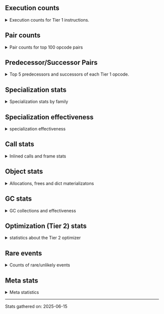## Execution counts

<details>
<summary> Execution counts for Tier 1 instructions. </summary>


The "miss ratio" column shows the percentage of times the instruction
executed that it deoptimized. When this happens, the base unspecialized
instruction is not counted.

<table>
<thead>
<tr>
<th align="left">Name</th>
<th align="right">Base Count</th>
<th align="right">Head Count</th>
<th align="right">Change</th>
</tr>
</thead>
<tbody>
<tr>
<td align="left">JUMP_BACKWARD_NO_JIT</td>
<td align="right">5,789,364,319</td>
<td align="right">5,287,934</td>
<td align="right">-99.9%</td>
</tr>
<tr>
<td align="left">STORE_SLICE</td>
<td align="right">112,724,902</td>
<td align="right">1,232,478</td>
<td align="right">-98.9%</td>
</tr>
<tr>
<td align="left">BINARY_OP_SUBSCR_LIST_SLICE</td>
<td align="right">459,026,686</td>
<td align="right">13,034,065</td>
<td align="right">-97.2%</td>
</tr>
<tr>
<td align="left">UNPACK_SEQUENCE_LIST</td>
<td align="right">62,358,408</td>
<td align="right">2,342,581</td>
<td align="right">-96.2%</td>
</tr>
<tr>
<td align="left">GET_ANEXT</td>
<td align="right">100,136,760</td>
<td align="right">6,000,000</td>
<td align="right">-94.0%</td>
</tr>
<tr>
<td align="left">FOR_ITER</td>
<td align="right">1,505,377,511</td>
<td align="right">201,739,185</td>
<td align="right">-86.6%</td>
</tr>
<tr>
<td align="left">COMPARE_OP_STR</td>
<td align="right">1,584,026,323</td>
<td align="right">233,476,545</td>
<td align="right">-85.3%</td>
</tr>
<tr>
<td align="left">STORE_SUBSCR</td>
<td align="right">700,789,688</td>
<td align="right">103,584,120</td>
<td align="right">-85.2%</td>
</tr>
<tr>
<td align="left">CALL_LEN</td>
<td align="right">1,403,493,445</td>
<td align="right">212,873,752</td>
<td align="right">-84.8%</td>
</tr>
<tr>
<td align="left">CONTAINS_OP_SET</td>
<td align="right">1,754,457,424</td>
<td align="right">268,629,599</td>
<td align="right">-84.7%</td>
</tr>
<tr>
<td align="left">CALL_LIST_APPEND</td>
<td align="right">1,275,549,375</td>
<td align="right">203,566,424</td>
<td align="right">-84.0%</td>
</tr>
<tr>
<td align="left">BINARY_OP_SUBSCR_LIST_INT</td>
<td align="right">2,718,942,019</td>
<td align="right">436,702,056</td>
<td align="right">-83.9%</td>
</tr>
<tr>
<td align="left">COMPARE_OP</td>
<td align="right">510,611,024</td>
<td align="right">85,762,866</td>
<td align="right">-83.2%</td>
</tr>
<tr>
<td align="left">STORE_SUBSCR_LIST_INT</td>
<td align="right">565,957,486</td>
<td align="right">95,677,444</td>
<td align="right">-83.1%</td>
</tr>
<tr>
<td align="left">SWAP</td>
<td align="right">2,123,990,174</td>
<td align="right">360,111,141</td>
<td align="right">-83.0%</td>
</tr>
<tr>
<td align="left">BINARY_OP_ADD_INT</td>
<td align="right">3,483,030,526</td>
<td align="right">605,616,172</td>
<td align="right">-82.6%</td>
</tr>
<tr>
<td align="left">COPY</td>
<td align="right">2,265,453,394</td>
<td align="right">436,900,980</td>
<td align="right">-80.7%</td>
</tr>
<tr>
<td align="left">LIST_EXTEND</td>
<td align="right">88,979,769</td>
<td align="right">18,578,256</td>
<td align="right">-79.1%</td>
</tr>
<tr>
<td align="left">BINARY_OP_SUBSCR_STR_INT</td>
<td align="right">1,252,083,121</td>
<td align="right">271,728,647</td>
<td align="right">-78.3%</td>
</tr>
<tr>
<td align="left">EXTENDED_ARG</td>
<td align="right">690,715,460</td>
<td align="right">152,289,298</td>
<td align="right">-78.0%</td>
</tr>
<tr>
<td align="left">BINARY_OP_SUBTRACT_FLOAT</td>
<td align="right">340,273,638</td>
<td align="right">76,368,393</td>
<td align="right">-77.6%</td>
</tr>
<tr>
<td align="left">CALL_METHOD_DESCRIPTOR_FAST_WITH_KEYWORDS</td>
<td align="right">154,809,526</td>
<td align="right">35,387,011</td>
<td align="right">-77.1%</td>
</tr>
<tr>
<td align="left">BUILD_LIST</td>
<td align="right">670,769,808</td>
<td align="right">161,984,303</td>
<td align="right">-75.9%</td>
</tr>
<tr>
<td align="left">BINARY_OP_SUBTRACT_INT</td>
<td align="right">1,657,311,548</td>
<td align="right">429,647,146</td>
<td align="right">-74.1%</td>
</tr>
<tr>
<td align="left">STORE_FAST_LOAD_FAST</td>
<td align="right">187,995,361</td>
<td align="right">49,989,728</td>
<td align="right">-73.4%</td>
</tr>
<tr>
<td align="left">LOAD_FAST_LOAD_FAST</td>
<td align="right">940,058,014</td>
<td align="right">254,475,967</td>
<td align="right">-72.9%</td>
</tr>
<tr>
<td align="left">LOAD_SMALL_INT</td>
<td align="right">7,283,309,120</td>
<td align="right">1,977,992,519</td>
<td align="right">-72.8%</td>
</tr>
<tr>
<td align="left">FOR_ITER_RANGE</td>
<td align="right">626,289,938</td>
<td align="right">171,175,582</td>
<td align="right">-72.7%</td>
</tr>
<tr>
<td align="left">CALL_TYPE_1</td>
<td align="right">370,448,651</td>
<td align="right">104,752,761</td>
<td align="right">-71.7%</td>
</tr>
<tr>
<td align="left">BINARY_OP_ADD_FLOAT</td>
<td align="right">504,432,232</td>
<td align="right">145,966,113</td>
<td align="right">-71.1%</td>
</tr>
<tr>
<td align="left">FOR_ITER_LIST</td>
<td align="right">2,139,948,535</td>
<td align="right">673,165,690</td>
<td align="right">-68.5%</td>
</tr>
<tr>
<td align="left">LOAD_ATTR_CLASS</td>
<td align="right">375,977,067</td>
<td align="right">118,457,632</td>
<td align="right">-68.5%</td>
</tr>
<tr>
<td align="left">UNARY_NOT</td>
<td align="right">56,911,411</td>
<td align="right">17,972,294</td>
<td align="right">-68.4%</td>
</tr>
<tr>
<td align="left">LOAD_FAST</td>
<td align="right">3,433,013,995</td>
<td align="right">1,092,464,355</td>
<td align="right">-68.2%</td>
</tr>
<tr>
<td align="left">FOR_ITER_TUPLE</td>
<td align="right">531,627,945</td>
<td align="right">169,188,389</td>
<td align="right">-68.2%</td>
</tr>
<tr>
<td align="left">COMPARE_OP_INT</td>
<td align="right">2,733,505,958</td>
<td align="right">874,162,045</td>
<td align="right">-68.0%</td>
</tr>
<tr>
<td align="left">CALL_STR_1</td>
<td align="right">77,896,805</td>
<td align="right">25,335,102</td>
<td align="right">-67.5%</td>
</tr>
<tr>
<td align="left">TO_BOOL_INT</td>
<td align="right">251,352,389</td>
<td align="right">82,014,721</td>
<td align="right">-67.4%</td>
</tr>
<tr>
<td align="left">LOAD_ATTR_METHOD_NO_DICT</td>
<td align="right">2,528,796,159</td>
<td align="right">835,645,291</td>
<td align="right">-67.0%</td>
</tr>
<tr>
<td align="left">BINARY_SLICE</td>
<td align="right">545,504,358</td>
<td align="right">182,834,035</td>
<td align="right">-66.5%</td>
</tr>
<tr>
<td align="left">STORE_SUBSCR_DICT</td>
<td align="right">352,593,395</td>
<td align="right">118,602,060</td>
<td align="right">-66.4%</td>
</tr>
<tr>
<td align="left">LOAD_GLOBAL_BUILTIN</td>
<td align="right">5,835,033,030</td>
<td align="right">1,970,418,385</td>
<td align="right">-66.2%</td>
</tr>
<tr>
<td align="left">BUILD_SLICE</td>
<td align="right">158,387,232</td>
<td align="right">54,908,721</td>
<td align="right">-65.3%</td>
</tr>
<tr>
<td align="left">CALL_BUILTIN_FAST</td>
<td align="right">1,242,943,347</td>
<td align="right">433,049,826</td>
<td align="right">-65.2%</td>
</tr>
<tr>
<td align="left">NOP</td>
<td align="right">2,488,459,456</td>
<td align="right">867,126,272</td>
<td align="right">-65.2%</td>
</tr>
<tr>
<td align="left">BINARY_OP_SUBSCR_DICT</td>
<td align="right">1,040,236,144</td>
<td align="right">373,956,074</td>
<td align="right">-64.1%</td>
</tr>
<tr>
<td align="left">POP_JUMP_IF_FALSE</td>
<td align="right">10,669,446,726</td>
<td align="right">3,859,332,541</td>
<td align="right">-63.8%</td>
</tr>
<tr>
<td align="left">STORE_FAST</td>
<td align="right">13,379,216,122</td>
<td align="right">4,862,267,265</td>
<td align="right">-63.7%</td>
</tr>
<tr>
<td align="left">LOAD_FAST_BORROW_LOAD_FAST_BORROW</td>
<td align="right">10,096,664,524</td>
<td align="right">3,680,663,892</td>
<td align="right">-63.5%</td>
</tr>
<tr>
<td align="left">LOAD_ATTR_METHOD_LAZY_DICT</td>
<td align="right">73,954,196</td>
<td align="right">27,120,971</td>
<td align="right">-63.3%</td>
</tr>
<tr>
<td align="left">CONTAINS_OP_DICT</td>
<td align="right">433,618,090</td>
<td align="right">162,379,976</td>
<td align="right">-62.6%</td>
</tr>
<tr>
<td align="left">MAP_ADD</td>
<td align="right">67,383,060</td>
<td align="right">25,718,564</td>
<td align="right">-61.8%</td>
</tr>
<tr>
<td align="left">CALL_BUILTIN_FAST_WITH_KEYWORDS</td>
<td align="right">98,038,961</td>
<td align="right">39,276,987</td>
<td align="right">-59.9%</td>
</tr>
<tr>
<td align="left">LIST_APPEND</td>
<td align="right">261,734,152</td>
<td align="right">104,904,541</td>
<td align="right">-59.9%</td>
</tr>
<tr>
<td align="left">LOAD_ATTR_CLASS_WITH_METACLASS_CHECK</td>
<td align="right">22,617,039</td>
<td align="right">9,149,978</td>
<td align="right">-59.5%</td>
</tr>
<tr>
<td align="left">NOT_TAKEN</td>
<td align="right">94,136,760</td>
<td align="right">149,789,454</td>
<td align="right">59.1%</td>
</tr>
<tr>
<td align="left">BINARY_OP_INPLACE_ADD_UNICODE</td>
<td align="right">6,486,473</td>
<td align="right">2,679,210</td>
<td align="right">-58.7%</td>
</tr>
<tr>
<td align="left">CALL_BUILTIN_O</td>
<td align="right">861,463,615</td>
<td align="right">358,519,234</td>
<td align="right">-58.4%</td>
</tr>
<tr>
<td align="left">TO_BOOL_LIST</td>
<td align="right">90,542,955</td>
<td align="right">37,732,476</td>
<td align="right">-58.3%</td>
</tr>
<tr>
<td align="left">STORE_GLOBAL</td>
<td align="right">6,152,500</td>
<td align="right">2,597,140</td>
<td align="right">-57.8%</td>
</tr>
<tr>
<td align="left">POP_JUMP_IF_TRUE</td>
<td align="right">2,102,612,085</td>
<td align="right">894,434,499</td>
<td align="right">-57.5%</td>
</tr>
<tr>
<td align="left">CALL_NON_PY_GENERAL</td>
<td align="right">793,289,677</td>
<td align="right">340,068,917</td>
<td align="right">-57.1%</td>
</tr>
<tr>
<td align="left">BINARY_OP_MULTIPLY_FLOAT</td>
<td align="right">1,053,366,470</td>
<td align="right">468,452,801</td>
<td align="right">-55.5%</td>
</tr>
<tr>
<td align="left">IS_OP</td>
<td align="right">536,420,086</td>
<td align="right">238,729,654</td>
<td align="right">-55.5%</td>
</tr>
<tr>
<td align="left">STORE_FAST_STORE_FAST</td>
<td align="right">780,658,898</td>
<td align="right">351,033,816</td>
<td align="right">-55.0%</td>
</tr>
<tr>
<td align="left">BINARY_OP</td>
<td align="right">2,344,416,904</td>
<td align="right">1,077,135,589</td>
<td align="right">-54.1%</td>
</tr>
<tr>
<td align="left">UNPACK_SEQUENCE_TUPLE</td>
<td align="right">401,307,215</td>
<td align="right">184,995,381</td>
<td align="right">-53.9%</td>
</tr>
<tr>
<td align="left">LOAD_CONST</td>
<td align="right">8,512,701,008</td>
<td align="right">4,054,004,692</td>
<td align="right">-52.4%</td>
</tr>
<tr>
<td align="left">LOAD_FAST_BORROW</td>
<td align="right">33,450,700,214</td>
<td align="right">15,970,374,217</td>
<td align="right">-52.3%</td>
</tr>
<tr>
<td align="left">TO_BOOL</td>
<td align="right">256,584,535</td>
<td align="right">125,747,673</td>
<td align="right">-51.0%</td>
</tr>
<tr>
<td align="left">GET_ITER</td>
<td align="right">1,094,702,144</td>
<td align="right">537,969,501</td>
<td align="right">-50.9%</td>
</tr>
<tr>
<td align="left">BINARY_OP_MULTIPLY_INT</td>
<td align="right">271,098,562</td>
<td align="right">133,765,966</td>
<td align="right">-50.7%</td>
</tr>
<tr>
<td align="left">TO_BOOL_STR</td>
<td align="right">72,305,622</td>
<td align="right">35,963,047</td>
<td align="right">-50.3%</td>
</tr>
<tr>
<td align="left">UNPACK_EX</td>
<td align="right">235,809</td>
<td align="right">117,444</td>
<td align="right">-50.2%</td>
</tr>
<tr>
<td align="left">LOAD_NAME</td>
<td align="right">9,742,646</td>
<td align="right">4,866,866</td>
<td align="right">-50.0%</td>
</tr>
<tr>
<td align="left">CALL_METHOD_DESCRIPTOR_NOARGS</td>
<td align="right">317,664,609</td>
<td align="right">162,561,152</td>
<td align="right">-48.8%</td>
</tr>
<tr>
<td align="left">TO_BOOL_ALWAYS_TRUE</td>
<td align="right">201,419,617</td>
<td align="right">103,659,405</td>
<td align="right">-48.5%</td>
</tr>
<tr>
<td align="left">DICT_UPDATE</td>
<td align="right">14,829</td>
<td align="right">7,744</td>
<td align="right">-47.8%</td>
</tr>
<tr>
<td align="left">SET_FUNCTION_ATTRIBUTE</td>
<td align="right">98,458,591</td>
<td align="right">51,463,531</td>
<td align="right">-47.7%</td>
</tr>
<tr>
<td align="left">BUILD_TUPLE</td>
<td align="right">1,214,554,424</td>
<td align="right">641,726,412</td>
<td align="right">-47.2%</td>
</tr>
<tr>
<td align="left">CALL_KW_BOUND_METHOD</td>
<td align="right">1,749,760</td>
<td align="right">969,630</td>
<td align="right">-44.6%</td>
</tr>
<tr>
<td align="left">CALL_METHOD_DESCRIPTOR_FAST</td>
<td align="right">351,525,488</td>
<td align="right">196,420,252</td>
<td align="right">-44.1%</td>
</tr>
<tr>
<td align="left">CONTAINS_OP</td>
<td align="right">153,762,196</td>
<td align="right">86,667,314</td>
<td align="right">-43.6%</td>
</tr>
<tr>
<td align="left">TO_BOOL_BOOL</td>
<td align="right">3,885,509,663</td>
<td align="right">2,194,743,984</td>
<td align="right">-43.5%</td>
</tr>
<tr>
<td align="left">BINARY_OP_EXTEND</td>
<td align="right">282,063,408</td>
<td align="right">159,559,449</td>
<td align="right">-43.4%</td>
</tr>
<tr>
<td align="left">LOAD_ATTR_SLOT</td>
<td align="right">1,541,670,467</td>
<td align="right">874,205,227</td>
<td align="right">-43.3%</td>
</tr>
<tr>
<td align="left">POP_ITER</td>
<td align="right">1,055,433,417</td>
<td align="right">604,155,656</td>
<td align="right">-42.8%</td>
</tr>
<tr>
<td align="left">PUSH_NULL</td>
<td align="right">1,531,156,556</td>
<td align="right">880,244,093</td>
<td align="right">-42.5%</td>
</tr>
<tr>
<td align="left">MAKE_FUNCTION</td>
<td align="right">116,420,062</td>
<td align="right">67,212,093</td>
<td align="right">-42.3%</td>
</tr>
<tr>
<td align="left">LOAD_ATTR_METHOD_WITH_VALUES</td>
<td align="right">2,417,594,006</td>
<td align="right">1,419,939,805</td>
<td align="right">-41.3%</td>
</tr>
<tr>
<td align="left">CALL_KW_NON_PY</td>
<td align="right">58,327,798</td>
<td align="right">34,372,295</td>
<td align="right">-41.1%</td>
</tr>
<tr>
<td align="left">UNPACK_SEQUENCE_TWO_TUPLE</td>
<td align="right">773,931,985</td>
<td align="right">457,366,657</td>
<td align="right">-40.9%</td>
</tr>
<tr>
<td align="left">CALL_BOUND_METHOD_GENERAL</td>
<td align="right">7,343,010</td>
<td align="right">4,359,142</td>
<td align="right">-40.6%</td>
</tr>
<tr>
<td align="left">LOAD_DEREF</td>
<td align="right">1,358,164,219</td>
<td align="right">822,313,087</td>
<td align="right">-39.5%</td>
</tr>
<tr>
<td align="left">CALL_PY_EXACT_ARGS</td>
<td align="right">3,159,874,783</td>
<td align="right">1,919,851,790</td>
<td align="right">-39.2%</td>
</tr>
<tr>
<td align="left">COMPARE_OP_FLOAT</td>
<td align="right">188,535,147</td>
<td align="right">114,765,155</td>
<td align="right">-39.1%</td>
</tr>
<tr>
<td align="left">CALL_INTRINSIC_1</td>
<td align="right">190,508,163</td>
<td align="right">119,485,965</td>
<td align="right">-37.3%</td>
</tr>
<tr>
<td align="left">LOAD_SUPER_ATTR_ATTR</td>
<td align="right">2,258,911</td>
<td align="right">3,090,770</td>
<td align="right">36.8%</td>
</tr>
<tr>
<td align="left">LOAD_ATTR</td>
<td align="right">801,810,801</td>
<td align="right">522,021,751</td>
<td align="right">-34.9%</td>
</tr>
<tr>
<td align="left">CONVERT_VALUE</td>
<td align="right">115,128,392</td>
<td align="right">74,958,676</td>
<td align="right">-34.9%</td>
</tr>
<tr>
<td align="left">BUILD_STRING</td>
<td align="right">62,374,095</td>
<td align="right">40,691,948</td>
<td align="right">-34.8%</td>
</tr>
<tr>
<td align="left">FORMAT_SIMPLE</td>
<td align="right">122,706,561</td>
<td align="right">80,287,906</td>
<td align="right">-34.6%</td>
</tr>
<tr>
<td align="left">LOAD_FAST_AND_CLEAR</td>
<td align="right">66,561,201</td>
<td align="right">43,987,261</td>
<td align="right">-33.9%</td>
</tr>
<tr>
<td align="left">LOAD_ATTR_INSTANCE_VALUE</td>
<td align="right">4,743,390,738</td>
<td align="right">3,146,585,062</td>
<td align="right">-33.7%</td>
</tr>
<tr>
<td align="left">CALL_BOUND_METHOD_EXACT_ARGS</td>
<td align="right">174,302,363</td>
<td align="right">116,404,086</td>
<td align="right">-33.2%</td>
</tr>
<tr>
<td align="left">JUMP_FORWARD</td>
<td align="right">384,768,787</td>
<td align="right">259,655,219</td>
<td align="right">-32.5%</td>
</tr>
<tr>
<td align="left">TO_BOOL_NONE</td>
<td align="right">485,203,290</td>
<td align="right">331,418,968</td>
<td align="right">-31.7%</td>
</tr>
<tr>
<td align="left">CALL_BUILTIN_CLASS</td>
<td align="right">164,034,998</td>
<td align="right">115,248,287</td>
<td align="right">-29.7%</td>
</tr>
<tr>
<td align="left">LOAD_GLOBAL_MODULE</td>
<td align="right">3,371,673,129</td>
<td align="right">2,407,803,847</td>
<td align="right">-28.6%</td>
</tr>
<tr>
<td align="left">LOAD_ATTR_MODULE</td>
<td align="right">669,772,638</td>
<td align="right">487,021,366</td>
<td align="right">-27.3%</td>
</tr>
<tr>
<td align="left">POP_JUMP_IF_NONE</td>
<td align="right">323,436,222</td>
<td align="right">238,081,751</td>
<td align="right">-26.4%</td>
</tr>
<tr>
<td align="left">CALL_ISINSTANCE</td>
<td align="right">839,709,643</td>
<td align="right">637,387,704</td>
<td align="right">-24.1%</td>
</tr>
<tr>
<td align="left">LOAD_ATTR_NONDESCRIPTOR_NO_DICT</td>
<td align="right">68,569,563</td>
<td align="right">52,109,414</td>
<td align="right">-24.0%</td>
</tr>
<tr>
<td align="left">UNPACK_SEQUENCE</td>
<td align="right">1,657,184</td>
<td align="right">1,262,310</td>
<td align="right">-23.8%</td>
</tr>
<tr>
<td align="left">LOAD_ATTR_NONDESCRIPTOR_WITH_VALUES</td>
<td align="right">232,186,388</td>
<td align="right">178,067,059</td>
<td align="right">-23.3%</td>
</tr>
<tr>
<td align="left">BINARY_OP_SUBSCR_TUPLE_INT</td>
<td align="right">290,125,705</td>
<td align="right">225,571,293</td>
<td align="right">-22.3%</td>
</tr>
<tr>
<td align="left">RESUME_CHECK</td>
<td align="right">6,228,661,467</td>
<td align="right">4,887,170,061</td>
<td align="right">-21.5%</td>
</tr>
<tr>
<td align="left">POP_JUMP_IF_NOT_NONE</td>
<td align="right">468,070,281</td>
<td align="right">367,390,798</td>
<td align="right">-21.5%</td>
</tr>
<tr>
<td align="left">CALL_METHOD_DESCRIPTOR_O</td>
<td align="right">355,215,489</td>
<td align="right">281,140,764</td>
<td align="right">-20.9%</td>
</tr>
<tr>
<td align="left">POP_TOP</td>
<td align="right">3,210,310,389</td>
<td align="right">2,554,420,370</td>
<td align="right">-20.4%</td>
</tr>
<tr>
<td align="left">LOAD_FAST_CHECK</td>
<td align="right">3,122,142</td>
<td align="right">2,550,455</td>
<td align="right">-18.3%</td>
</tr>
<tr>
<td align="left">COPY_FREE_VARS</td>
<td align="right">345,874,243</td>
<td align="right">285,999,860</td>
<td align="right">-17.3%</td>
</tr>
<tr>
<td align="left">CALL_PY_GENERAL</td>
<td align="right">267,398,682</td>
<td align="right">222,133,768</td>
<td align="right">-16.9%</td>
</tr>
<tr>
<td align="left">CALL_KW_PY</td>
<td align="right">80,983,258</td>
<td align="right">67,452,594</td>
<td align="right">-16.7%</td>
</tr>
<tr>
<td align="left">STORE_ATTR_SLOT</td>
<td align="right">943,046,051</td>
<td align="right">798,532,183</td>
<td align="right">-15.3%</td>
</tr>
<tr>
<td align="left">RETURN_VALUE</td>
<td align="right">5,343,838,787</td>
<td align="right">4,618,250,474</td>
<td align="right">-13.6%</td>
</tr>
<tr>
<td align="left">BINARY_OP_ADD_UNICODE</td>
<td align="right">71,786,271</td>
<td align="right">62,274,683</td>
<td align="right">-13.2%</td>
</tr>
<tr>
<td align="left">RETURN_GENERATOR</td>
<td align="right">416,354,415</td>
<td align="right">366,783,473</td>
<td align="right">-11.9%</td>
</tr>
<tr>
<td align="left">FOR_ITER_GEN</td>
<td align="right">335,032,628</td>
<td align="right">299,002,785</td>
<td align="right">-10.8%</td>
</tr>
<tr>
<td align="left">SET_ADD</td>
<td align="right">76,893</td>
<td align="right">69,551</td>
<td align="right">-9.5%</td>
</tr>
<tr>
<td align="left">STORE_ATTR_INSTANCE_VALUE</td>
<td align="right">957,535,088</td>
<td align="right">873,254,862</td>
<td align="right">-8.8%</td>
</tr>
<tr>
<td align="left">BUILD_MAP</td>
<td align="right">146,640,828</td>
<td align="right">133,812,106</td>
<td align="right">-8.7%</td>
</tr>
<tr>
<td align="left">LOAD_SUPER_ATTR_METHOD</td>
<td align="right">61,064,731</td>
<td align="right">55,798,435</td>
<td align="right">-8.6%</td>
</tr>
<tr>
<td align="left">IMPORT_NAME</td>
<td align="right">9,264,532</td>
<td align="right">9,994,260</td>
<td align="right">7.9%</td>
</tr>
<tr>
<td align="left">STORE_ATTR</td>
<td align="right">66,481,403</td>
<td align="right">61,279,336</td>
<td align="right">-7.8%</td>
</tr>
<tr>
<td align="left">LOAD_ATTR_PROPERTY</td>
<td align="right">70,544,144</td>
<td align="right">65,524,893</td>
<td align="right">-7.1%</td>
</tr>
<tr>
<td align="left">IMPORT_FROM</td>
<td align="right">11,872,351</td>
<td align="right">12,703,381</td>
<td align="right">7.0%</td>
</tr>
<tr>
<td align="left">DICT_MERGE</td>
<td align="right">74,385,044</td>
<td align="right">69,389,789</td>
<td align="right">-6.7%</td>
</tr>
<tr>
<td align="left">BUILD_SET</td>
<td align="right">464,286</td>
<td align="right">441,342</td>
<td align="right">-4.9%</td>
</tr>
<tr>
<td align="left">YIELD_VALUE</td>
<td align="right">1,112,235,501</td>
<td align="right">1,066,511,584</td>
<td align="right">-4.1%</td>
</tr>
<tr>
<td align="left">LOAD_ATTR_WITH_HINT</td>
<td align="right">75,636,852</td>
<td align="right">73,078,094</td>
<td align="right">-3.4%</td>
</tr>
<tr>
<td align="left">CALL_KW</td>
<td align="right">12,633</td>
<td align="right">13,030</td>
<td align="right">3.1%</td>
</tr>
<tr>
<td align="left">UNARY_NEGATIVE</td>
<td align="right">127,568,705</td>
<td align="right">123,859,683</td>
<td align="right">-2.9%</td>
</tr>
<tr>
<td align="left">UNARY_INVERT</td>
<td align="right">9,870,921</td>
<td align="right">9,603,016</td>
<td align="right">-2.7%</td>
</tr>
<tr>
<td align="left">LOAD_SUPER_ATTR</td>
<td align="right">2,515</td>
<td align="right">2,573</td>
<td align="right">2.3%</td>
</tr>
<tr>
<td align="left">LOAD_COMMON_CONSTANT</td>
<td align="right">28,582,225</td>
<td align="right">27,930,856</td>
<td align="right">-2.3%</td>
</tr>
<tr>
<td align="left">STORE_DEREF</td>
<td align="right">72,271,614</td>
<td align="right">70,641,563</td>
<td align="right">-2.3%</td>
</tr>
<tr>
<td align="left">MAKE_CELL</td>
<td align="right">65,696,352</td>
<td align="right">64,366,698</td>
<td align="right">-2.0%</td>
</tr>
<tr>
<td align="left">CALL</td>
<td align="right">243,306</td>
<td align="right">248,058</td>
<td align="right">2.0%</td>
</tr>
<tr>
<td align="left">CALL_TUPLE_1</td>
<td align="right">5,432,099</td>
<td align="right">5,347,832</td>
<td align="right">-1.6%</td>
</tr>
<tr>
<td align="left">GET_YIELD_FROM_ITER</td>
<td align="right">35,967,602</td>
<td align="right">35,547,076</td>
<td align="right">-1.2%</td>
</tr>
<tr>
<td align="left">EXIT_INIT_CHECK</td>
<td align="right">239,607,871</td>
<td align="right">241,759,047</td>
<td align="right">0.9%</td>
</tr>
<tr>
<td align="left">CALL_ALLOC_AND_ENTER_INIT</td>
<td align="right">241,658,034</td>
<td align="right">243,807,804</td>
<td align="right">0.9%</td>
</tr>
<tr>
<td align="left">INTERPRETER_EXIT</td>
<td align="right">1,583,058,619</td>
<td align="right">1,569,545,345</td>
<td align="right">-0.9%</td>
</tr>
<tr>
<td align="left">END_FOR</td>
<td align="right">115,343,480</td>
<td align="right">114,402,112</td>
<td align="right">-0.8%</td>
</tr>
<tr>
<td align="left">JUMP_BACKWARD_NO_INTERRUPT</td>
<td align="right">419,989,983</td>
<td align="right">418,439,129</td>
<td align="right">-0.4%</td>
</tr>
<tr>
<td align="left">SEND_GEN</td>
<td align="right">593,574,310</td>
<td align="right">591,602,949</td>
<td align="right">-0.3%</td>
</tr>
<tr>
<td align="left">CHECK_EXC_MATCH</td>
<td align="right">20,505,853</td>
<td align="right">20,445,301</td>
<td align="right">-0.3%</td>
</tr>
<tr>
<td align="left">POP_EXCEPT</td>
<td align="right">20,832,601</td>
<td align="right">20,772,049</td>
<td align="right">-0.3%</td>
</tr>
<tr>
<td align="left">PUSH_EXC_INFO</td>
<td align="right">20,832,622</td>
<td align="right">20,772,070</td>
<td align="right">-0.3%</td>
</tr>
<tr>
<td align="left">END_SEND</td>
<td align="right">302,664,624</td>
<td align="right">302,244,074</td>
<td align="right">-0.1%</td>
</tr>
<tr>
<td align="left">JUMP_BACKWARD</td>
<td align="right">5,363</td>
<td align="right">5,356</td>
<td align="right">-0.1%</td>
</tr>
<tr>
<td align="left">SET_UPDATE</td>
<td align="right">72,629</td>
<td align="right">72,564</td>
<td align="right">-0.1%</td>
</tr>
<tr>
<td align="left">RESUME</td>
<td align="right">33,705</td>
<td align="right">33,679</td>
<td align="right">-0.1%</td>
</tr>
<tr>
<td align="left">LOAD_GLOBAL</td>
<td align="right">14,756,445</td>
<td align="right">14,760,191</td>
<td align="right">0.0%</td>
</tr>
<tr>
<td align="left">CALL_FUNCTION_EX</td>
<td align="right">189,560,955</td>
<td align="right">189,593,439</td>
<td align="right">0.0%</td>
</tr>
<tr>
<td align="left">DELETE_SUBSCR</td>
<td align="right">131,301,986</td>
<td align="right">131,286,174</td>
<td align="right">-0.0%</td>
</tr>
<tr>
<td align="left">BINARY_OP_SUBSCR_GETITEM</td>
<td align="right">156,096,992</td>
<td align="right">156,082,495</td>
<td align="right">-0.0%</td>
</tr>
<tr>
<td align="left">DELETE_ATTR</td>
<td align="right">214,351</td>
<td align="right">214,350</td>
<td align="right">-0.0%</td>
</tr>
<tr>
<td align="left">RAISE_VARARGS</td>
<td align="right">6,165,333</td>
<td align="right">6,165,335</td>
<td align="right">0.0%</td>
</tr>
<tr>
<td align="left">GET_AWAITABLE</td>
<td align="right">172,683,388</td>
<td align="right">172,683,388</td>
<td align="right">0.0%</td>
</tr>
<tr>
<td align="left">SEND</td>
<td align="right">128,851,749</td>
<td align="right">128,851,749</td>
<td align="right">0.0%</td>
</tr>
<tr>
<td align="left">INSTRUMENTED_LINE</td>
<td align="right">58,270,440</td>
<td align="right">58,270,440</td>
<td align="right">0.0%</td>
</tr>
<tr>
<td align="left">DELETE_FAST</td>
<td align="right">41,964,443</td>
<td align="right">41,964,443</td>
<td align="right">0.0%</td>
</tr>
<tr>
<td align="left">INSTRUMENTED_RESUME</td>
<td align="right">29,134,740</td>
<td align="right">29,134,740</td>
<td align="right">0.0%</td>
</tr>
<tr>
<td align="left">INSTRUMENTED_RETURN_VALUE</td>
<td align="right">29,134,440</td>
<td align="right">29,134,440</td>
<td align="right">0.0%</td>
</tr>
<tr>
<td align="left">LOAD_SPECIAL</td>
<td align="right">10,549,274</td>
<td align="right">10,549,274</td>
<td align="right">0.0%</td>
</tr>
<tr>
<td align="left">STORE_ATTR_WITH_HINT</td>
<td align="right">8,976,796</td>
<td align="right">8,976,796</td>
<td align="right">0.0%</td>
</tr>
<tr>
<td align="left">GET_AITER</td>
<td align="right">6,000,000</td>
<td align="right">6,000,000</td>
<td align="right">0.0%</td>
</tr>
<tr>
<td align="left">END_ASYNC_FOR</td>
<td align="right">6,000,000</td>
<td align="right">6,000,000</td>
<td align="right">0.0%</td>
</tr>
<tr>
<td align="left">RERAISE</td>
<td align="right">3,784,349</td>
<td align="right">3,784,349</td>
<td align="right">0.0%</td>
</tr>
<tr>
<td align="left">CLEANUP_THROW</td>
<td align="right">98,577</td>
<td align="right">98,577</td>
<td align="right">0.0%</td>
</tr>
<tr>
<td align="left">STORE_NAME</td>
<td align="right">56,999</td>
<td align="right">56,999</td>
<td align="right">0.0%</td>
</tr>
<tr>
<td align="left">LOAD_ATTR_GETATTRIBUTE_OVERRIDDEN</td>
<td align="right">53,970</td>
<td align="right">53,970</td>
<td align="right">0.0%</td>
</tr>
<tr>
<td align="left">LOAD_BUILD_CLASS</td>
<td align="right">3,864</td>
<td align="right">3,864</td>
<td align="right">0.0%</td>
</tr>
<tr>
<td align="left">LOAD_LOCALS</td>
<td align="right">3,550</td>
<td align="right">3,550</td>
<td align="right">0.0%</td>
</tr>
<tr>
<td align="left">FORMAT_WITH_SPEC</td>
<td align="right">2,752</td>
<td align="right">2,752</td>
<td align="right">0.0%</td>
</tr>
<tr>
<td align="left">LOAD_FROM_DICT_OR_DEREF</td>
<td align="right">1,476</td>
<td align="right">1,476</td>
<td align="right">0.0%</td>
</tr>
<tr>
<td align="left">WITH_EXCEPT_START</td>
<td align="right">1,072</td>
<td align="right">1,072</td>
<td align="right">0.0%</td>
</tr>
<tr>
<td align="left">SETUP_ANNOTATIONS</td>
<td align="right">176</td>
<td align="right">176</td>
<td align="right">0.0%</td>
</tr>
<tr>
<td align="left">INSTRUMENTED_JUMP_BACKWARD</td>
<td align="right">120</td>
<td align="right">120</td>
<td align="right">0.0%</td>
</tr>
<tr>
<td align="left">DELETE_NAME</td>
<td align="right">25</td>
<td align="right">25</td>
<td align="right">0.0%</td>
</tr>
<tr>
<td align="left">JUMP_BACKWARD_JIT</td>
<td align="right"></td>
<td align="right">999,417,182</td>
<td align="right"></td>
</tr>
<tr>
<td align="left">ENTER_EXECUTOR</td>
<td align="right"></td>
<td align="right">857,517,216</td>
<td align="right"></td>
</tr>
</tbody>
</table>


</details>

## Pair counts

<details>
<summary> Pair counts for top 100 opcode pairs </summary>


Pairs of specialized operations that deoptimize and are then followed by
the corresponding unspecialized instruction are not counted as pairs.

Not included in comparative output.


</details>

## Predecessor/Successor Pairs

<details>
<summary> Top 5 predecessors and successors of each Tier 1 opcode. </summary>


This does not include the unspecialized instructions that occur after a
specialized instruction deoptimizes.

Not included in comparative output.


</details>

## Specialization stats

<details>
<summary> Specialization stats by family </summary>

### BINARY_OP

<details>
<summary> specialization stats for BINARY_OP family </summary>

<table>
<thead>
<tr>
<th align="left">Kind</th>
<th align="right">Base Count</th>
<th align="right">Base Ratio</th>
<th align="right">Head Count</th>
<th align="right">Head Ratio</th>
<th align="right">Change</th>
</tr>
</thead>
<tbody>
<tr>
<td align="left">
hit
<details>
<summary>ⓘ</summary>

Specialized instructions that complete.
</details>
</td>
<td align="right">16,228,125,604</td>
<td align="right">87.0%</td>
<td align="right">3,927,963,928</td>
<td align="right">77.5%</td>
<td align="right">-75.8%</td>
</tr>
<tr>
<td align="left">
deferred
<details>
<summary>ⓘ</summary>

Lists the number of "deferred" (i.e. not specialized) instructions executed.
</details>
</td>
<td align="right">2,343,486,662</td>
<td align="right">12.6%</td>
<td align="right">1,076,654,293</td>
<td align="right">21.2%</td>
<td align="right">-54.1%</td>
</tr>
<tr>
<td align="left">
miss
<details>
<summary>ⓘ</summary>

Specialized instructions that deopt.
</details>
</td>
<td align="right">71,483,775</td>
<td align="right">0.4%</td>
<td align="right">64,566,040</td>
<td align="right">1.3%</td>
<td align="right">-9.7%</td>
</tr>
</tbody>
</table>

<table>
<thead>
<tr>
<th align="left">Success</th>
<th align="right">Base Count</th>
<th align="right">Base Ratio</th>
<th align="right">Head Count</th>
<th align="right">Head Ratio</th>
<th align="right">Change</th>
</tr>
</thead>
<tbody>
<tr>
<td align="left">Failure</td>
<td align="right">912,925</td>
<td align="right">40.1%</td>
<td align="right">462,875</td>
<td align="right">27.2%</td>
<td align="right">-49.3%</td>
</tr>
<tr>
<td align="left">Success</td>
<td align="right">1,365,810</td>
<td align="right">59.9%</td>
<td align="right">1,236,432</td>
<td align="right">72.8%</td>
<td align="right">-9.5%</td>
</tr>
</tbody>
</table>

<table>
<thead>
<tr>
<th align="left">Failure kind</th>
<th align="right">Base Count</th>
<th align="right">Base Ratio</th>
<th align="right">Head Count</th>
<th align="right">Head Ratio</th>
<th align="right">Change</th>
</tr>
</thead>
<tbody>
<tr>
<td align="left">subscr bytes</td>
<td align="right">22,292</td>
<td align="right">2.4%</td>
<td align="right">1,810</td>
<td align="right">0.4%</td>
<td align="right">-91.9%</td>
</tr>
<tr>
<td align="left">subscr mappingproxy</td>
<td align="right">440</td>
<td align="right">0.0%</td>
<td align="right">80</td>
<td align="right">0.0%</td>
<td align="right">-81.8%</td>
</tr>
<tr>
<td align="left">xor int</td>
<td align="right">85,543</td>
<td align="right">9.4%</td>
<td align="right">16,343</td>
<td align="right">3.5%</td>
<td align="right">-80.9%</td>
</tr>
<tr>
<td align="left">subscr array</td>
<td align="right">121,439</td>
<td align="right">13.3%</td>
<td align="right">25,835</td>
<td align="right">5.6%</td>
<td align="right">-78.7%</td>
</tr>
<tr>
<td align="left">true divide float</td>
<td align="right">11,588</td>
<td align="right">1.3%</td>
<td align="right">2,767</td>
<td align="right">0.6%</td>
<td align="right">-76.1%</td>
</tr>
<tr>
<td align="left">and int</td>
<td align="right">74,207</td>
<td align="right">8.1%</td>
<td align="right">18,480</td>
<td align="right">4.0%</td>
<td align="right">-75.1%</td>
</tr>
<tr>
<td align="left">subscr counter</td>
<td align="right">114,964</td>
<td align="right">12.6%</td>
<td align="right">28,692</td>
<td align="right">6.2%</td>
<td align="right">-75.0%</td>
</tr>
<tr>
<td align="left">power</td>
<td align="right">8,210</td>
<td align="right">0.9%</td>
<td align="right">2,343</td>
<td align="right">0.5%</td>
<td align="right">-71.5%</td>
</tr>
<tr>
<td align="left">and other</td>
<td align="right">1,096</td>
<td align="right">0.1%</td>
<td align="right">334</td>
<td align="right">0.1%</td>
<td align="right">-69.5%</td>
</tr>
<tr>
<td align="left">multiply other</td>
<td align="right">2,678</td>
<td align="right">0.3%</td>
<td align="right">836</td>
<td align="right">0.2%</td>
<td align="right">-68.8%</td>
</tr>
<tr>
<td align="left">rshift</td>
<td align="right">23,512</td>
<td align="right">2.6%</td>
<td align="right">8,294</td>
<td align="right">1.8%</td>
<td align="right">-64.7%</td>
</tr>
<tr>
<td align="left">xor</td>
<td align="right">359</td>
<td align="right">0.0%</td>
<td align="right">149</td>
<td align="right">0.0%</td>
<td align="right">-58.5%</td>
</tr>
<tr>
<td align="left">add different types</td>
<td align="right">43,462</td>
<td align="right">4.8%</td>
<td align="right">21,774</td>
<td align="right">4.7%</td>
<td align="right">-49.9%</td>
</tr>
<tr>
<td align="left">floor divide</td>
<td align="right">33,997</td>
<td align="right">3.7%</td>
<td align="right">20,078</td>
<td align="right">4.3%</td>
<td align="right">-40.9%</td>
</tr>
<tr>
<td align="left">lshift</td>
<td align="right">19,451</td>
<td align="right">2.1%</td>
<td align="right">11,552</td>
<td align="right">2.5%</td>
<td align="right">-40.6%</td>
</tr>
<tr>
<td align="left">add other</td>
<td align="right">35,903</td>
<td align="right">3.9%</td>
<td align="right">22,390</td>
<td align="right">4.8%</td>
<td align="right">-37.6%</td>
</tr>
<tr>
<td align="left">subtract other</td>
<td align="right">8,515</td>
<td align="right">0.9%</td>
<td align="right">6,194</td>
<td align="right">1.3%</td>
<td align="right">-27.3%</td>
</tr>
<tr>
<td align="left">subscr defaultdict</td>
<td align="right">78,861</td>
<td align="right">8.6%</td>
<td align="right">63,000</td>
<td align="right">13.6%</td>
<td align="right">-20.1%</td>
</tr>
<tr>
<td align="left">multiply different types</td>
<td align="right">8,167</td>
<td align="right">0.9%</td>
<td align="right">6,696</td>
<td align="right">1.4%</td>
<td align="right">-18.0%</td>
</tr>
<tr>
<td align="left">remainder</td>
<td align="right">42,830</td>
<td align="right">4.7%</td>
<td align="right">36,090</td>
<td align="right">7.8%</td>
<td align="right">-15.7%</td>
</tr>
<tr>
<td align="left">out of range</td>
<td align="right">46,925</td>
<td align="right">5.1%</td>
<td align="right">40,933</td>
<td align="right">8.8%</td>
<td align="right">-12.8%</td>
</tr>
<tr>
<td align="left">subscr other slice</td>
<td align="right">348</td>
<td align="right">0.0%</td>
<td align="right">326</td>
<td align="right">0.1%</td>
<td align="right">-6.3%</td>
</tr>
<tr>
<td align="left">subscr</td>
<td align="right">7,069</td>
<td align="right">0.8%</td>
<td align="right">6,833</td>
<td align="right">1.5%</td>
<td align="right">-3.3%</td>
</tr>
<tr>
<td align="left">true divide different types</td>
<td align="right">2,036</td>
<td align="right">0.2%</td>
<td align="right">1,996</td>
<td align="right">0.4%</td>
<td align="right">-2.0%</td>
</tr>
<tr>
<td align="left">or</td>
<td align="right">3,110</td>
<td align="right">0.3%</td>
<td align="right">3,130</td>
<td align="right">0.7%</td>
<td align="right">0.6%</td>
</tr>
<tr>
<td align="left">subtract different types</td>
<td align="right">625</td>
<td align="right">0.1%</td>
<td align="right">627</td>
<td align="right">0.1%</td>
<td align="right">0.3%</td>
</tr>
<tr>
<td align="left">subscr tuple slice</td>
<td align="right">107,944</td>
<td align="right">11.8%</td>
<td align="right">107,939</td>
<td align="right">23.3%</td>
<td align="right">-0.0%</td>
</tr>
<tr>
<td align="left">subscr range</td>
<td align="right">3,165</td>
<td align="right">0.3%</td>
<td align="right">3,165</td>
<td align="right">0.7%</td>
<td align="right">0.0%</td>
</tr>
<tr>
<td align="left">subscr string slice</td>
<td align="right">2,336</td>
<td align="right">0.3%</td>
<td align="right">2,336</td>
<td align="right">0.5%</td>
<td align="right">0.0%</td>
</tr>
<tr>
<td align="left">true divide other</td>
<td align="right">1,384</td>
<td align="right">0.2%</td>
<td align="right">1,384</td>
<td align="right">0.3%</td>
<td align="right">0.0%</td>
</tr>
<tr>
<td align="left">or different types</td>
<td align="right">157</td>
<td align="right">0.0%</td>
<td align="right">157</td>
<td align="right">0.0%</td>
<td align="right">0.0%</td>
</tr>
<tr>
<td align="left">subscr structtime</td>
<td align="right">140</td>
<td align="right">0.0%</td>
<td align="right">140</td>
<td align="right">0.0%</td>
<td align="right">0.0%</td>
</tr>
<tr>
<td align="left">code complex parameters</td>
<td align="right">61</td>
<td align="right">0.0%</td>
<td align="right">61</td>
<td align="right">0.0%</td>
<td align="right">0.0%</td>
</tr>
<tr>
<td align="left">and different types</td>
<td align="right">43</td>
<td align="right">0.0%</td>
<td align="right">43</td>
<td align="right">0.0%</td>
<td align="right">0.0%</td>
</tr>
<tr>
<td align="left">subscr ordereddict</td>
<td align="right">26</td>
<td align="right">0.0%</td>
<td align="right">26</td>
<td align="right">0.0%</td>
<td align="right">0.0%</td>
</tr>
<tr>
<td align="left">or int</td>
<td align="right">20</td>
<td align="right">0.0%</td>
<td align="right">20</td>
<td align="right">0.0%</td>
<td align="right">0.0%</td>
</tr>
<tr>
<td align="left">subscr deque</td>
<td align="right">20</td>
<td align="right">0.0%</td>
<td align="right">20</td>
<td align="right">0.0%</td>
<td align="right">0.0%</td>
</tr>
<tr>
<td align="left">subscr enumdict</td>
<td align="right">2</td>
<td align="right">0.0%</td>
<td align="right">2</td>
<td align="right">0.0%</td>
<td align="right">0.0%</td>
</tr>
</tbody>
</table>


</details>

### BINARY_SLICE

<details>
<summary> specialization stats for BINARY_SLICE family </summary>

<table>
<thead>
<tr>
<th align="left">Kind</th>
<th align="right">Base Count</th>
<th align="right">Base Ratio</th>
<th align="right">Head Count</th>
<th align="right">Head Ratio</th>
<th align="right">Change</th>
</tr>
</thead>
<tbody>
<tr>
<td align="left">
deferred
<details>
<summary>ⓘ</summary>

Lists the number of "deferred" (i.e. not specialized) instructions executed.
</details>
</td>
<td align="right">545,504,358</td>
<td align="right">100.0%</td>
<td align="right">182,834,035</td>
<td align="right">100.0%</td>
<td align="right">-66.5%</td>
</tr>
</tbody>
</table>


</details>

### CALL

<details>
<summary> specialization stats for CALL family </summary>

<table>
<thead>
<tr>
<th align="left">Kind</th>
<th align="right">Base Count</th>
<th align="right">Base Ratio</th>
<th align="right">Head Count</th>
<th align="right">Head Ratio</th>
<th align="right">Change</th>
</tr>
</thead>
<tbody>
<tr>
<td align="left">
hit
<details>
<summary>ⓘ</summary>

Specialized instructions that complete.
</details>
</td>
<td align="right">11,090,017,999</td>
<td align="right">98.4%</td>
<td align="right">5,060,326,060</td>
<td align="right">97.1%</td>
<td align="right">-54.4%</td>
</tr>
<tr>
<td align="left">
miss
<details>
<summary>ⓘ</summary>

Specialized instructions that deopt.
</details>
</td>
<td align="right">181,984,718</td>
<td align="right">1.6%</td>
<td align="right">150,057,987</td>
<td align="right">2.9%</td>
<td align="right">-17.5%</td>
</tr>
<tr>
<td align="left">
deferred
<details>
<summary>ⓘ</summary>

Lists the number of "deferred" (i.e. not specialized) instructions executed.
</details>
</td>
<td align="right">178,625,330</td>
<td align="right">1.6%</td>
<td align="right">147,300,991</td>
<td align="right">2.8%</td>
<td align="right">-17.5%</td>
</tr>
<tr>
<td align="left">
deopt
<details>
<summary>ⓘ</summary>

Specialized instructions that deopt.
</details>
</td>
<td align="right">8,513</td>
<td align="right">0.0%</td>
<td align="right">8,513</td>
<td align="right">0.0%</td>
<td align="right">0.0%</td>
</tr>
</tbody>
</table>

<table>
<thead>
<tr>
<th align="left">Success</th>
<th align="right">Base Count</th>
<th align="right">Base Ratio</th>
<th align="right">Head Count</th>
<th align="right">Head Ratio</th>
<th align="right">Change</th>
</tr>
</thead>
<tbody>
<tr>
<td align="left">Success</td>
<td align="right">3,602,548</td>
<td align="right">100.0%</td>
<td align="right">3,004,908</td>
<td align="right">100.0%</td>
<td align="right">-16.6%</td>
</tr>
<tr>
<td align="left">Failure</td>
<td align="right">146</td>
<td align="right">0.0%</td>
<td align="right">146</td>
<td align="right">0.0%</td>
<td align="right">0.0%</td>
</tr>
</tbody>
</table>

<table>
<thead>
<tr>
<th align="left">Failure kind</th>
<th align="right">Base Count</th>
<th align="right">Base Ratio</th>
<th align="right">Head Count</th>
<th align="right">Head Ratio</th>
<th align="right">Change</th>
</tr>
</thead>
<tbody>
<tr>
<td align="left">init not python</td>
<td align="right">267</td>
<td align="right">182.9%</td>
<td align="right">287</td>
<td align="right">196.6%</td>
<td align="right">7.5%</td>
</tr>
<tr>
<td align="left">init not simple</td>
<td align="right">754</td>
<td align="right">516.4%</td>
<td align="right">754</td>
<td align="right">516.4%</td>
<td align="right">0.0%</td>
</tr>
<tr>
<td align="left">out of versions</td>
<td align="right">146</td>
<td align="right">100.0%</td>
<td align="right">146</td>
<td align="right">100.0%</td>
<td align="right">0.0%</td>
</tr>
</tbody>
</table>


</details>

### CALL_KW

<details>
<summary> specialization stats for CALL_KW family </summary>

<table>
<thead>
<tr>
<th align="left">Kind</th>
<th align="right">Base Count</th>
<th align="right">Base Ratio</th>
<th align="right">Head Count</th>
<th align="right">Head Ratio</th>
<th align="right">Change</th>
</tr>
</thead>
<tbody>
<tr>
<td align="left">
deferred
<details>
<summary>ⓘ</summary>

Lists the number of "deferred" (i.e. not specialized) instructions executed.
</details>
</td>
<td align="right">574,330</td>
<td align="right">96.6%</td>
<td align="right">574,328</td>
<td align="right">96.6%</td>
<td align="right">-0.0%</td>
</tr>
<tr>
<td align="left">
miss
<details>
<summary>ⓘ</summary>

Specialized instructions that deopt.
</details>
</td>
<td align="right">581,624</td>
<td align="right">97.9%</td>
<td align="right">581,624</td>
<td align="right">97.8%</td>
<td align="right">0.0%</td>
</tr>
</tbody>
</table>

<table>
<thead>
<tr>
<th align="left">Success</th>
<th align="right">Base Count</th>
<th align="right">Base Ratio</th>
<th align="right">Head Count</th>
<th align="right">Head Ratio</th>
<th align="right">Change</th>
</tr>
</thead>
<tbody>
<tr>
<td align="left">Success</td>
<td align="right">19,927</td>
<td align="right">100.0%</td>
<td align="right">20,326</td>
<td align="right">100.0%</td>
<td align="right">2.0%</td>
</tr>
<tr>
<td align="left">Failure</td>
<td align="right">0</td>
<td align="right">0.0%</td>
<td align="right">0</td>
<td align="right">0.0%</td>
<td align="right"></td>
</tr>
</tbody>
</table>


</details>

### COMPARE_OP

<details>
<summary> specialization stats for COMPARE_OP family </summary>

<table>
<thead>
<tr>
<th align="left">Kind</th>
<th align="right">Base Count</th>
<th align="right">Base Ratio</th>
<th align="right">Head Count</th>
<th align="right">Head Ratio</th>
<th align="right">Change</th>
</tr>
</thead>
<tbody>
<tr>
<td align="left">
deferred
<details>
<summary>ⓘ</summary>

Lists the number of "deferred" (i.e. not specialized) instructions executed.
</details>
</td>
<td align="right">510,385,798</td>
<td align="right">10.2%</td>
<td align="right">85,640,994</td>
<td align="right">6.5%</td>
<td align="right">-83.2%</td>
</tr>
<tr>
<td align="left">
hit
<details>
<summary>ⓘ</summary>

Specialized instructions that complete.
</details>
</td>
<td align="right">4,504,796,575</td>
<td align="right">89.8%</td>
<td align="right">1,221,140,342</td>
<td align="right">93.3%</td>
<td align="right">-72.9%</td>
</tr>
<tr>
<td align="left">
miss
<details>
<summary>ⓘ</summary>

Specialized instructions that deopt.
</details>
</td>
<td align="right">1,270,853</td>
<td align="right">0.0%</td>
<td align="right">1,263,403</td>
<td align="right">0.1%</td>
<td align="right">-0.6%</td>
</tr>
</tbody>
</table>

<table>
<thead>
<tr>
<th align="left">Success</th>
<th align="right">Base Count</th>
<th align="right">Base Ratio</th>
<th align="right">Head Count</th>
<th align="right">Head Ratio</th>
<th align="right">Change</th>
</tr>
</thead>
<tbody>
<tr>
<td align="left">Failure</td>
<td align="right">207,494</td>
<td align="right">83.4%</td>
<td align="right">103,662</td>
<td align="right">71.3%</td>
<td align="right">-50.0%</td>
</tr>
<tr>
<td align="left">Success</td>
<td align="right">41,401</td>
<td align="right">16.6%</td>
<td align="right">41,732</td>
<td align="right">28.7%</td>
<td align="right">0.8%</td>
</tr>
</tbody>
</table>

<table>
<thead>
<tr>
<th align="left">Failure kind</th>
<th align="right">Base Count</th>
<th align="right">Base Ratio</th>
<th align="right">Head Count</th>
<th align="right">Head Ratio</th>
<th align="right">Change</th>
</tr>
</thead>
<tbody>
<tr>
<td align="left">tuple</td>
<td align="right">90,411</td>
<td align="right">43.6%</td>
<td align="right">4,100</td>
<td align="right">4.0%</td>
<td align="right">-95.5%</td>
</tr>
<tr>
<td align="left">set</td>
<td align="right">6,832</td>
<td align="right">3.3%</td>
<td align="right">370</td>
<td align="right">0.4%</td>
<td align="right">-94.6%</td>
</tr>
<tr>
<td align="left">baseobject</td>
<td align="right">10,441</td>
<td align="right">5.0%</td>
<td align="right">4,517</td>
<td align="right">4.4%</td>
<td align="right">-56.7%</td>
</tr>
<tr>
<td align="left">float long</td>
<td align="right">11,307</td>
<td align="right">5.4%</td>
<td align="right">8,649</td>
<td align="right">8.3%</td>
<td align="right">-23.5%</td>
</tr>
<tr>
<td align="left">long float</td>
<td align="right">196</td>
<td align="right">0.1%</td>
<td align="right">174</td>
<td align="right">0.2%</td>
<td align="right">-11.2%</td>
</tr>
<tr>
<td align="left">different types</td>
<td align="right">45,420</td>
<td align="right">21.9%</td>
<td align="right">43,294</td>
<td align="right">41.8%</td>
<td align="right">-4.7%</td>
</tr>
<tr>
<td align="left">bytes</td>
<td align="right">1,324</td>
<td align="right">0.6%</td>
<td align="right">1,278</td>
<td align="right">1.2%</td>
<td align="right">-3.5%</td>
</tr>
<tr>
<td align="left">bool</td>
<td align="right">1,868</td>
<td align="right">0.9%</td>
<td align="right">1,845</td>
<td align="right">1.8%</td>
<td align="right">-1.2%</td>
</tr>
<tr>
<td align="left">big int</td>
<td align="right">23,313</td>
<td align="right">11.2%</td>
<td align="right">23,079</td>
<td align="right">22.3%</td>
<td align="right">-1.0%</td>
</tr>
<tr>
<td align="left">other</td>
<td align="right">7,735</td>
<td align="right">3.7%</td>
<td align="right">7,710</td>
<td align="right">7.4%</td>
<td align="right">-0.3%</td>
</tr>
<tr>
<td align="left">string</td>
<td align="right">7,649</td>
<td align="right">3.7%</td>
<td align="right">7,648</td>
<td align="right">7.4%</td>
<td align="right">-0.0%</td>
</tr>
<tr>
<td align="left">list</td>
<td align="right">998</td>
<td align="right">0.5%</td>
<td align="right">998</td>
<td align="right">1.0%</td>
<td align="right">0.0%</td>
</tr>
</tbody>
</table>


</details>

### CONTAINS_OP

<details>
<summary> specialization stats for CONTAINS_OP family </summary>

<table>
<thead>
<tr>
<th align="left">Kind</th>
<th align="right">Base Count</th>
<th align="right">Base Ratio</th>
<th align="right">Head Count</th>
<th align="right">Head Ratio</th>
<th align="right">Change</th>
</tr>
</thead>
<tbody>
<tr>
<td align="left">
hit
<details>
<summary>ⓘ</summary>

Specialized instructions that complete.
</details>
</td>
<td align="right">2,186,671,715</td>
<td align="right">93.4%</td>
<td align="right">430,281,056</td>
<td align="right">83.1%</td>
<td align="right">-80.3%</td>
</tr>
<tr>
<td align="left">
miss
<details>
<summary>ⓘ</summary>

Specialized instructions that deopt.
</details>
</td>
<td align="right">1,403,799</td>
<td align="right">0.1%</td>
<td align="right">728,519</td>
<td align="right">0.1%</td>
<td align="right">-48.1%</td>
</tr>
<tr>
<td align="left">
deferred
<details>
<summary>ⓘ</summary>

Lists the number of "deferred" (i.e. not specialized) instructions executed.
</details>
</td>
<td align="right">153,701,798</td>
<td align="right">6.6%</td>
<td align="right">86,623,079</td>
<td align="right">16.7%</td>
<td align="right">-43.6%</td>
</tr>
</tbody>
</table>

<table>
<thead>
<tr>
<th align="left">Success</th>
<th align="right">Base Count</th>
<th align="right">Base Ratio</th>
<th align="right">Head Count</th>
<th align="right">Head Ratio</th>
<th align="right">Change</th>
</tr>
</thead>
<tbody>
<tr>
<td align="left">Success</td>
<td align="right">28,593</td>
<td align="right">32.9%</td>
<td align="right">16,053</td>
<td align="right">27.7%</td>
<td align="right">-43.9%</td>
</tr>
<tr>
<td align="left">Failure</td>
<td align="right">58,288</td>
<td align="right">67.1%</td>
<td align="right">41,925</td>
<td align="right">72.3%</td>
<td align="right">-28.1%</td>
</tr>
</tbody>
</table>

<table>
<thead>
<tr>
<th align="left">Failure kind</th>
<th align="right">Base Count</th>
<th align="right">Base Ratio</th>
<th align="right">Head Count</th>
<th align="right">Head Ratio</th>
<th align="right">Change</th>
</tr>
</thead>
<tbody>
<tr>
<td align="left">str</td>
<td align="right">21,773</td>
<td align="right">37.4%</td>
<td align="right">10,194</td>
<td align="right">24.3%</td>
<td align="right">-53.2%</td>
</tr>
<tr>
<td align="left">list</td>
<td align="right">14,542</td>
<td align="right">24.9%</td>
<td align="right">12,009</td>
<td align="right">28.6%</td>
<td align="right">-17.4%</td>
</tr>
<tr>
<td align="left">other</td>
<td align="right">10,968</td>
<td align="right">18.8%</td>
<td align="right">9,219</td>
<td align="right">22.0%</td>
<td align="right">-15.9%</td>
</tr>
<tr>
<td align="left">tuple</td>
<td align="right">11,005</td>
<td align="right">18.9%</td>
<td align="right">10,503</td>
<td align="right">25.1%</td>
<td align="right">-4.6%</td>
</tr>
</tbody>
</table>


</details>

### FOR_ITER

<details>
<summary> specialization stats for FOR_ITER family </summary>

<table>
<thead>
<tr>
<th align="left">Kind</th>
<th align="right">Base Count</th>
<th align="right">Base Ratio</th>
<th align="right">Head Count</th>
<th align="right">Head Ratio</th>
<th align="right">Change</th>
</tr>
</thead>
<tbody>
<tr>
<td align="left">
deferred
<details>
<summary>ⓘ</summary>

Lists the number of "deferred" (i.e. not specialized) instructions executed.
</details>
</td>
<td align="right">1,504,936,397</td>
<td align="right">29.3%</td>
<td align="right">201,622,548</td>
<td align="right">13.3%</td>
<td align="right">-86.6%</td>
</tr>
<tr>
<td align="left">
hit
<details>
<summary>ⓘ</summary>

Specialized instructions that complete.
</details>
</td>
<td align="right">3,468,923,719</td>
<td align="right">67.5%</td>
<td align="right">1,250,556,176</td>
<td align="right">82.6%</td>
<td align="right">-63.9%</td>
</tr>
<tr>
<td align="left">
miss
<details>
<summary>ⓘ</summary>

Specialized instructions that deopt.
</details>
</td>
<td align="right">163,975,327</td>
<td align="right">3.2%</td>
<td align="right">61,976,270</td>
<td align="right">4.1%</td>
<td align="right">-62.2%</td>
</tr>
</tbody>
</table>

<table>
<thead>
<tr>
<th align="left">Success</th>
<th align="right">Base Count</th>
<th align="right">Base Ratio</th>
<th align="right">Head Count</th>
<th align="right">Head Ratio</th>
<th align="right">Change</th>
</tr>
</thead>
<tbody>
<tr>
<td align="left">Failure</td>
<td align="right">435,716</td>
<td align="right">12.3%</td>
<td align="right">111,253</td>
<td align="right">8.7%</td>
<td align="right">-74.5%</td>
</tr>
<tr>
<td align="left">Success</td>
<td align="right">3,099,088</td>
<td align="right">87.7%</td>
<td align="right">1,174,571</td>
<td align="right">91.3%</td>
<td align="right">-62.1%</td>
</tr>
</tbody>
</table>

<table>
<thead>
<tr>
<th align="left">Failure kind</th>
<th align="right">Base Count</th>
<th align="right">Base Ratio</th>
<th align="right">Head Count</th>
<th align="right">Head Ratio</th>
<th align="right">Change</th>
</tr>
</thead>
<tbody>
<tr>
<td align="left">zip</td>
<td align="right">171,565</td>
<td align="right">39.4%</td>
<td align="right">4,181</td>
<td align="right">3.8%</td>
<td align="right">-97.6%</td>
</tr>
<tr>
<td align="left">dict keys</td>
<td align="right">83,676</td>
<td align="right">19.2%</td>
<td align="right">10,858</td>
<td align="right">9.8%</td>
<td align="right">-87.0%</td>
</tr>
<tr>
<td align="left">enumerate</td>
<td align="right">34,703</td>
<td align="right">8.0%</td>
<td align="right">6,419</td>
<td align="right">5.8%</td>
<td align="right">-81.5%</td>
</tr>
<tr>
<td align="left">bytes</td>
<td align="right">1,223</td>
<td align="right">0.3%</td>
<td align="right">327</td>
<td align="right">0.3%</td>
<td align="right">-73.3%</td>
</tr>
<tr>
<td align="left">other</td>
<td align="right">10,543</td>
<td align="right">2.4%</td>
<td align="right">3,376</td>
<td align="right">3.0%</td>
<td align="right">-68.0%</td>
</tr>
<tr>
<td align="left">list</td>
<td align="right">10,537</td>
<td align="right">2.4%</td>
<td align="right">3,390</td>
<td align="right">3.0%</td>
<td align="right">-67.8%</td>
</tr>
<tr>
<td align="left">seq iter</td>
<td align="right">18,283</td>
<td align="right">4.2%</td>
<td align="right">5,891</td>
<td align="right">5.3%</td>
<td align="right">-67.8%</td>
</tr>
<tr>
<td align="left">callable</td>
<td align="right">60</td>
<td align="right">0.0%</td>
<td align="right">20</td>
<td align="right">0.0%</td>
<td align="right">-66.7%</td>
</tr>
<tr>
<td align="left">ascii string</td>
<td align="right">3,420</td>
<td align="right">0.8%</td>
<td align="right">1,308</td>
<td align="right">1.2%</td>
<td align="right">-61.8%</td>
</tr>
<tr>
<td align="left">tuple</td>
<td align="right">533</td>
<td align="right">0.1%</td>
<td align="right">248</td>
<td align="right">0.2%</td>
<td align="right">-53.5%</td>
</tr>
<tr>
<td align="left">reversed list</td>
<td align="right">3,114</td>
<td align="right">0.7%</td>
<td align="right">1,978</td>
<td align="right">1.8%</td>
<td align="right">-36.5%</td>
</tr>
<tr>
<td align="left">set</td>
<td align="right">17,998</td>
<td align="right">4.1%</td>
<td align="right">12,842</td>
<td align="right">11.5%</td>
<td align="right">-28.6%</td>
</tr>
<tr>
<td align="left">dict items</td>
<td align="right">69,432</td>
<td align="right">15.9%</td>
<td align="right">51,705</td>
<td align="right">46.5%</td>
<td align="right">-25.5%</td>
</tr>
<tr>
<td align="left">itertools</td>
<td align="right">4,284</td>
<td align="right">1.0%</td>
<td align="right">3,293</td>
<td align="right">3.0%</td>
<td align="right">-23.1%</td>
</tr>
<tr>
<td align="left">dict values</td>
<td align="right">6,085</td>
<td align="right">1.4%</td>
<td align="right">5,157</td>
<td align="right">4.6%</td>
<td align="right">-15.3%</td>
</tr>
<tr>
<td align="left">map</td>
<td align="right">260</td>
<td align="right">0.1%</td>
<td align="right">260</td>
<td align="right">0.2%</td>
<td align="right">0.0%</td>
</tr>
</tbody>
</table>


</details>

### GET_ITER

<details>
<summary> specialization stats for GET_ITER family </summary>

<table>
<thead>
<tr>
<th align="left">Failure kind</th>
<th align="right">Base Count</th>
<th align="right">Base Ratio</th>
<th align="right">Head Count</th>
<th align="right">Head Ratio</th>
<th align="right">Change</th>
</tr>
</thead>
<tbody>
<tr>
<td align="left">string</td>
<td align="right">2,823,724</td>
<td align="right">2,823,724 / 0 !!</td>
<td align="right">1,787,494</td>
<td align="right">1,787,494 / 0 !!</td>
<td align="right">-36.7%</td>
</tr>
<tr>
<td align="left">other</td>
<td align="right">119,442,408</td>
<td align="right">119,442,408 / 0 !!</td>
<td align="right">112,166,779</td>
<td align="right">112,166,779 / 0 !!</td>
<td align="right">-6.1%</td>
</tr>
<tr>
<td align="left">list</td>
<td align="right">304,523,813</td>
<td align="right">304,523,813 / 0 !!</td>
<td align="right">299,401,276</td>
<td align="right">299,401,276 / 0 !!</td>
<td align="right">-1.7%</td>
</tr>
<tr>
<td align="left">dict keys</td>
<td align="right">34,933,117</td>
<td align="right">34,933,117 / 0 !!</td>
<td align="right">34,532,606</td>
<td align="right">34,532,606 / 0 !!</td>
<td align="right">-1.1%</td>
</tr>
<tr>
<td align="left">generator</td>
<td align="right">101,926,664</td>
<td align="right">101,926,664 / 0 !!</td>
<td align="right">101,415,704</td>
<td align="right">101,415,704 / 0 !!</td>
<td align="right">-0.5%</td>
</tr>
<tr>
<td align="left">tuple</td>
<td align="right">170,625,810</td>
<td align="right">170,625,810 / 0 !!</td>
<td align="right">171,335,061</td>
<td align="right">171,335,061 / 0 !!</td>
<td align="right">0.4%</td>
</tr>
<tr>
<td align="left">set</td>
<td align="right">12,130,701</td>
<td align="right">12,130,701 / 0 !!</td>
<td align="right">12,092,340</td>
<td align="right">12,092,340 / 0 !!</td>
<td align="right">-0.3%</td>
</tr>
<tr>
<td align="left">enumerate</td>
<td align="right">5,509,243</td>
<td align="right">5,509,243 / 0 !!</td>
<td align="right">5,492,993</td>
<td align="right">5,492,993 / 0 !!</td>
<td align="right">-0.3%</td>
</tr>
<tr>
<td align="left">self</td>
<td align="right">341,959,533</td>
<td align="right">341,959,533 / 0 !!</td>
<td align="right">341,450,958</td>
<td align="right">341,450,958 / 0 !!</td>
<td align="right">-0.1%</td>
</tr>
<tr>
<td align="left">bytes</td>
<td align="right">827,131</td>
<td align="right">827,131 / 0 !!</td>
<td align="right">827,131</td>
<td align="right">827,131 / 0 !!</td>
<td align="right">0.0%</td>
</tr>
</tbody>
</table>


</details>

### LOAD_ATTR

<details>
<summary> specialization stats for LOAD_ATTR family </summary>

<table>
<thead>
<tr>
<th align="left">Kind</th>
<th align="right">Base Count</th>
<th align="right">Base Ratio</th>
<th align="right">Head Count</th>
<th align="right">Head Ratio</th>
<th align="right">Change</th>
</tr>
</thead>
<tbody>
<tr>
<td align="left">
hit
<details>
<summary>ⓘ</summary>

Specialized instructions that complete.
</details>
</td>
<td align="right">11,960,085,041</td>
<td align="right">87.8%</td>
<td align="right">6,677,890,677</td>
<td align="right">85.5%</td>
<td align="right">-44.2%</td>
</tr>
<tr>
<td align="left">
deferred
<details>
<summary>ⓘ</summary>

Lists the number of "deferred" (i.e. not specialized) instructions executed.
</details>
</td>
<td align="right">800,038,105</td>
<td align="right">5.9%</td>
<td align="right">520,331,750</td>
<td align="right">6.7%</td>
<td align="right">-35.0%</td>
</tr>
<tr>
<td align="left">
deopt
<details>
<summary>ⓘ</summary>

Specialized instructions that deopt.
</details>
</td>
<td align="right">1,441,523</td>
<td align="right">0.0%</td>
<td align="right">1,005,161</td>
<td align="right">0.0%</td>
<td align="right">-30.3%</td>
</tr>
<tr>
<td align="left">
miss
<details>
<summary>ⓘ</summary>

Specialized instructions that deopt.
</details>
</td>
<td align="right">860,678,186</td>
<td align="right">6.3%</td>
<td align="right">609,068,085</td>
<td align="right">7.8%</td>
<td align="right">-29.2%</td>
</tr>
</tbody>
</table>

<table>
<thead>
<tr>
<th align="left">Success</th>
<th align="right">Base Count</th>
<th align="right">Base Ratio</th>
<th align="right">Head Count</th>
<th align="right">Head Ratio</th>
<th align="right">Change</th>
</tr>
</thead>
<tbody>
<tr>
<td align="left">Success</td>
<td align="right">16,317,915</td>
<td align="right">97.0%</td>
<td align="right">11,577,838</td>
<td align="right">96.4%</td>
<td align="right">-29.0%</td>
</tr>
<tr>
<td align="left">Failure</td>
<td align="right">505,639</td>
<td align="right">3.0%</td>
<td align="right">432,291</td>
<td align="right">3.6%</td>
<td align="right">-14.5%</td>
</tr>
</tbody>
</table>

<table>
<thead>
<tr>
<th align="left">Failure kind</th>
<th align="right">Base Count</th>
<th align="right">Base Ratio</th>
<th align="right">Head Count</th>
<th align="right">Head Ratio</th>
<th align="right">Change</th>
</tr>
</thead>
<tbody>
<tr>
<td align="left">method</td>
<td align="right">73,634</td>
<td align="right">14.6%</td>
<td align="right">35,466</td>
<td align="right">8.2%</td>
<td align="right">-51.8%</td>
</tr>
<tr>
<td align="left">builtin class method</td>
<td align="right">1,104</td>
<td align="right">0.2%</td>
<td align="right">743</td>
<td align="right">0.2%</td>
<td align="right">-32.7%</td>
</tr>
<tr>
<td align="left">overriding descriptor</td>
<td align="right">54,639</td>
<td align="right">10.8%</td>
<td align="right">39,915</td>
<td align="right">9.2%</td>
<td align="right">-26.9%</td>
</tr>
<tr>
<td align="left">non overriding descriptor</td>
<td align="right">5,305</td>
<td align="right">1.0%</td>
<td align="right">4,068</td>
<td align="right">0.9%</td>
<td align="right">-23.3%</td>
</tr>
<tr>
<td align="left">overridden</td>
<td align="right">8,157</td>
<td align="right">1.6%</td>
<td align="right">6,971</td>
<td align="right">1.6%</td>
<td align="right">-14.5%</td>
</tr>
<tr>
<td align="left">expected error</td>
<td align="right">2,739</td>
<td align="right">0.5%</td>
<td align="right">2,378</td>
<td align="right">0.6%</td>
<td align="right">-13.2%</td>
</tr>
<tr>
<td align="left">class method obj</td>
<td align="right">15,804</td>
<td align="right">3.1%</td>
<td align="right">13,837</td>
<td align="right">3.2%</td>
<td align="right">-12.4%</td>
</tr>
<tr>
<td align="left">mutable class</td>
<td align="right">53,204</td>
<td align="right">10.5%</td>
<td align="right">47,267</td>
<td align="right">10.9%</td>
<td align="right">-11.2%</td>
</tr>
<tr>
<td align="left">metaclass attribute</td>
<td align="right">24,457</td>
<td align="right">4.8%</td>
<td align="right">23,378</td>
<td align="right">5.4%</td>
<td align="right">-4.4%</td>
</tr>
<tr>
<td align="left">not managed dict</td>
<td align="right">1,721</td>
<td align="right">0.3%</td>
<td align="right">1,695</td>
<td align="right">0.4%</td>
<td align="right">-1.5%</td>
</tr>
<tr>
<td align="left">class attr simple</td>
<td align="right">1,843</td>
<td align="right">0.4%</td>
<td align="right">1,841</td>
<td align="right">0.4%</td>
<td align="right">-0.1%</td>
</tr>
<tr>
<td align="left">module attr not found</td>
<td align="right">4,448</td>
<td align="right">0.9%</td>
<td align="right">4,447</td>
<td align="right">1.0%</td>
<td align="right">-0.0%</td>
</tr>
<tr>
<td align="left">non object slot</td>
<td align="right">573</td>
<td align="right">0.1%</td>
<td align="right">573</td>
<td align="right">0.1%</td>
<td align="right">0.0%</td>
</tr>
<tr>
<td align="left">not in dict</td>
<td align="right">545</td>
<td align="right">0.1%</td>
<td align="right">545</td>
<td align="right">0.1%</td>
<td align="right">0.0%</td>
</tr>
<tr>
<td align="left">out of versions</td>
<td align="right">400</td>
<td align="right">0.1%</td>
<td align="right">400</td>
<td align="right">0.1%</td>
<td align="right">0.0%</td>
</tr>
<tr>
<td align="left">wrong number arguments</td>
<td align="right">255</td>
<td align="right">0.1%</td>
<td align="right">255</td>
<td align="right">0.1%</td>
<td align="right">0.0%</td>
</tr>
<tr>
<td align="left">property</td>
<td align="right">46</td>
<td align="right">0.0%</td>
<td align="right">46</td>
<td align="right">0.0%</td>
<td align="right">0.0%</td>
</tr>
</tbody>
</table>


</details>

### LOAD_GLOBAL

<details>
<summary> specialization stats for LOAD_GLOBAL family </summary>

<table>
<thead>
<tr>
<th align="left">Kind</th>
<th align="right">Base Count</th>
<th align="right">Base Ratio</th>
<th align="right">Head Count</th>
<th align="right">Head Ratio</th>
<th align="right">Change</th>
</tr>
</thead>
<tbody>
<tr>
<td align="left">
hit
<details>
<summary>ⓘ</summary>

Specialized instructions that complete.
</details>
</td>
<td align="right">9,206,654,343</td>
<td align="right">99.8%</td>
<td align="right">4,378,171,012</td>
<td align="right">99.7%</td>
<td align="right">-52.4%</td>
</tr>
<tr>
<td align="left">
miss
<details>
<summary>ⓘ</summary>

Specialized instructions that deopt.
</details>
</td>
<td align="right">51,816</td>
<td align="right">0.0%</td>
<td align="right">51,220</td>
<td align="right">0.0%</td>
<td align="right">-1.2%</td>
</tr>
<tr>
<td align="left">
deferred
<details>
<summary>ⓘ</summary>

Lists the number of "deferred" (i.e. not specialized) instructions executed.
</details>
</td>
<td align="right">14,622,516</td>
<td align="right">0.2%</td>
<td align="right">14,622,443</td>
<td align="right">0.3%</td>
<td align="right">-0.0%</td>
</tr>
<tr>
<td align="left">
deopt
<details>
<summary>ⓘ</summary>

Specialized instructions that deopt.
</details>
</td>
<td align="right">1,376</td>
<td align="right">0.0%</td>
<td align="right">1,376</td>
<td align="right">0.0%</td>
<td align="right">0.0%</td>
</tr>
</tbody>
</table>

<table>
<thead>
<tr>
<th align="left">Success</th>
<th align="right">Base Count</th>
<th align="right">Base Ratio</th>
<th align="right">Head Count</th>
<th align="right">Head Ratio</th>
<th align="right">Change</th>
</tr>
</thead>
<tbody>
<tr>
<td align="left">Success</td>
<td align="right">134,680</td>
<td align="right">100.0%</td>
<td align="right">138,499</td>
<td align="right">100.0%</td>
<td align="right">2.8%</td>
</tr>
<tr>
<td align="left">Failure</td>
<td align="right">0</td>
<td align="right">0.0%</td>
<td align="right">0</td>
<td align="right">0.0%</td>
<td align="right"></td>
</tr>
</tbody>
</table>


</details>

### LOAD_SUPER_ATTR

<details>
<summary> specialization stats for LOAD_SUPER_ATTR family </summary>

<table>
<thead>
<tr>
<th align="left">Kind</th>
<th align="right">Base Count</th>
<th align="right">Base Ratio</th>
<th align="right">Head Count</th>
<th align="right">Head Ratio</th>
<th align="right">Change</th>
</tr>
</thead>
<tbody>
<tr>
<td align="left">
hit
<details>
<summary>ⓘ</summary>

Specialized instructions that complete.
</details>
</td>
<td align="right">63,323,642</td>
<td align="right">100.0%</td>
<td align="right">58,889,205</td>
<td align="right">100.0%</td>
<td align="right">-7.0%</td>
</tr>
<tr>
<td align="left">
deferred
<details>
<summary>ⓘ</summary>

Lists the number of "deferred" (i.e. not specialized) instructions executed.
</details>
</td>
<td align="right">205</td>
<td align="right">0.0%</td>
<td align="right">203</td>
<td align="right">0.0%</td>
<td align="right">-1.0%</td>
</tr>
</tbody>
</table>

<table>
<thead>
<tr>
<th align="left">Success</th>
<th align="right">Base Count</th>
<th align="right">Base Ratio</th>
<th align="right">Head Count</th>
<th align="right">Head Ratio</th>
<th align="right">Change</th>
</tr>
</thead>
<tbody>
<tr>
<td align="left">Success</td>
<td align="right">2,310</td>
<td align="right">100.0%</td>
<td align="right">2,370</td>
<td align="right">100.0%</td>
<td align="right">2.6%</td>
</tr>
<tr>
<td align="left">Failure</td>
<td align="right">0</td>
<td align="right">0.0%</td>
<td align="right">0</td>
<td align="right">0.0%</td>
<td align="right"></td>
</tr>
</tbody>
</table>


</details>

### SEND

<details>
<summary> specialization stats for SEND family </summary>

<table>
<thead>
<tr>
<th align="left">Kind</th>
<th align="right">Base Count</th>
<th align="right">Base Ratio</th>
<th align="right">Head Count</th>
<th align="right">Head Ratio</th>
<th align="right">Change</th>
</tr>
</thead>
<tbody>
<tr>
<td align="left">
hit
<details>
<summary>ⓘ</summary>

Specialized instructions that complete.
</details>
</td>
<td align="right">593,559,599</td>
<td align="right">82.2%</td>
<td align="right">591,588,238</td>
<td align="right">82.1%</td>
<td align="right">-0.3%</td>
</tr>
<tr>
<td align="left">
deferred
<details>
<summary>ⓘ</summary>

Lists the number of "deferred" (i.e. not specialized) instructions executed.
</details>
</td>
<td align="right">128,816,951</td>
<td align="right">17.8%</td>
<td align="right">128,816,951</td>
<td align="right">17.9%</td>
<td align="right">0.0%</td>
</tr>
<tr>
<td align="left">
miss
<details>
<summary>ⓘ</summary>

Specialized instructions that deopt.
</details>
</td>
<td align="right">14,711</td>
<td align="right">0.0%</td>
<td align="right">14,711</td>
<td align="right">0.0%</td>
<td align="right">0.0%</td>
</tr>
</tbody>
</table>

<table>
<thead>
<tr>
<th align="left">Success</th>
<th align="right">Base Count</th>
<th align="right">Base Ratio</th>
<th align="right">Head Count</th>
<th align="right">Head Ratio</th>
<th align="right">Change</th>
</tr>
</thead>
<tbody>
<tr>
<td align="left">Success</td>
<td align="right">659</td>
<td align="right">1.9%</td>
<td align="right">659</td>
<td align="right">1.9%</td>
<td align="right">0.0%</td>
</tr>
<tr>
<td align="left">Failure</td>
<td align="right">34,411</td>
<td align="right">98.1%</td>
<td align="right">34,411</td>
<td align="right">98.1%</td>
<td align="right">0.0%</td>
</tr>
</tbody>
</table>

<table>
<thead>
<tr>
<th align="left">Failure kind</th>
<th align="right">Base Count</th>
<th align="right">Base Ratio</th>
<th align="right">Head Count</th>
<th align="right">Head Ratio</th>
<th align="right">Change</th>
</tr>
</thead>
<tbody>
<tr>
<td align="left">async generator send</td>
<td align="right">24,440</td>
<td align="right">71.0%</td>
<td align="right">24,440</td>
<td align="right">71.0%</td>
<td align="right">0.0%</td>
</tr>
<tr>
<td align="left">other</td>
<td align="right">5,959</td>
<td align="right">17.3%</td>
<td align="right">5,959</td>
<td align="right">17.3%</td>
<td align="right">0.0%</td>
</tr>
<tr>
<td align="left">list</td>
<td align="right">3,260</td>
<td align="right">9.5%</td>
<td align="right">3,260</td>
<td align="right">9.5%</td>
<td align="right">0.0%</td>
</tr>
<tr>
<td align="left">tuple</td>
<td align="right">752</td>
<td align="right">2.2%</td>
<td align="right">752</td>
<td align="right">2.2%</td>
<td align="right">0.0%</td>
</tr>
</tbody>
</table>


</details>

### STORE_ATTR

<details>
<summary> specialization stats for STORE_ATTR family </summary>

<table>
<thead>
<tr>
<th align="left">Kind</th>
<th align="right">Base Count</th>
<th align="right">Base Ratio</th>
<th align="right">Head Count</th>
<th align="right">Head Ratio</th>
<th align="right">Change</th>
</tr>
</thead>
<tbody>
<tr>
<td align="left">
hit
<details>
<summary>ⓘ</summary>

Specialized instructions that complete.
</details>
</td>
<td align="right">1,795,329,506</td>
<td align="right">90.9%</td>
<td align="right">1,575,364,592</td>
<td align="right">90.4%</td>
<td align="right">-12.3%</td>
</tr>
<tr>
<td align="left">
deferred
<details>
<summary>ⓘ</summary>

Lists the number of "deferred" (i.e. not specialized) instructions executed.
</details>
</td>
<td align="right">66,396,829</td>
<td align="right">3.4%</td>
<td align="right">61,194,368</td>
<td align="right">3.5%</td>
<td align="right">-7.8%</td>
</tr>
<tr>
<td align="left">
miss
<details>
<summary>ⓘ</summary>

Specialized instructions that deopt.
</details>
</td>
<td align="right">114,228,429</td>
<td align="right">5.8%</td>
<td align="right">105,399,249</td>
<td align="right">6.1%</td>
<td align="right">-7.7%</td>
</tr>
</tbody>
</table>

<table>
<thead>
<tr>
<th align="left">Success</th>
<th align="right">Base Count</th>
<th align="right">Base Ratio</th>
<th align="right">Head Count</th>
<th align="right">Head Ratio</th>
<th align="right">Change</th>
</tr>
</thead>
<tbody>
<tr>
<td align="left">Success</td>
<td align="right">2,194,171</td>
<td align="right">98.0%</td>
<td align="right">2,029,404</td>
<td align="right">97.9%</td>
<td align="right">-7.5%</td>
</tr>
<tr>
<td align="left">Failure</td>
<td align="right">44,909</td>
<td align="right">2.0%</td>
<td align="right">43,663</td>
<td align="right">2.1%</td>
<td align="right">-2.8%</td>
</tr>
</tbody>
</table>

<table>
<thead>
<tr>
<th align="left">Failure kind</th>
<th align="right">Base Count</th>
<th align="right">Base Ratio</th>
<th align="right">Head Count</th>
<th align="right">Head Ratio</th>
<th align="right">Change</th>
</tr>
</thead>
<tbody>
<tr>
<td align="left">overriding descriptor</td>
<td align="right">5,799</td>
<td align="right">12.9%</td>
<td align="right">4,635</td>
<td align="right">10.6%</td>
<td align="right">-20.1%</td>
</tr>
<tr>
<td align="left">method</td>
<td align="right">423</td>
<td align="right">0.9%</td>
<td align="right">379</td>
<td align="right">0.9%</td>
<td align="right">-10.4%</td>
</tr>
<tr>
<td align="left">property</td>
<td align="right">1,321</td>
<td align="right">2.9%</td>
<td align="right">1,275</td>
<td align="right">2.9%</td>
<td align="right">-3.5%</td>
</tr>
<tr>
<td align="left">other</td>
<td align="right">248,236</td>
<td align="right">552.8%</td>
<td align="right">240,691</td>
<td align="right">551.2%</td>
<td align="right">-3.0%</td>
</tr>
<tr>
<td align="left">no dict</td>
<td align="right">111</td>
<td align="right">0.2%</td>
<td align="right">110</td>
<td align="right">0.3%</td>
<td align="right">-0.9%</td>
</tr>
<tr>
<td align="left">not managed dict</td>
<td align="right">3,334</td>
<td align="right">7.4%</td>
<td align="right">3,346</td>
<td align="right">7.7%</td>
<td align="right">0.4%</td>
</tr>
<tr>
<td align="left">split dict</td>
<td align="right">3,741</td>
<td align="right">8.3%</td>
<td align="right">3,737</td>
<td align="right">8.6%</td>
<td align="right">-0.1%</td>
</tr>
<tr>
<td align="left">class attr simple</td>
<td align="right">19,647</td>
<td align="right">43.7%</td>
<td align="right">19,647</td>
<td align="right">45.0%</td>
<td align="right">0.0%</td>
</tr>
<tr>
<td align="left">not in dict</td>
<td align="right">7,227</td>
<td align="right">16.1%</td>
<td align="right">7,227</td>
<td align="right">16.6%</td>
<td align="right">0.0%</td>
</tr>
<tr>
<td align="left">not in keys</td>
<td align="right">747</td>
<td align="right">1.7%</td>
<td align="right">747</td>
<td align="right">1.7%</td>
<td align="right">0.0%</td>
</tr>
<tr>
<td align="left">overridden</td>
<td align="right">363</td>
<td align="right">0.8%</td>
<td align="right">363</td>
<td align="right">0.8%</td>
<td align="right">0.0%</td>
</tr>
<tr>
<td align="left">non object slot</td>
<td align="right">94</td>
<td align="right">0.2%</td>
<td align="right">94</td>
<td align="right">0.2%</td>
<td align="right">0.0%</td>
</tr>
<tr>
<td align="left">mutable class</td>
<td align="right">91</td>
<td align="right">0.2%</td>
<td align="right">91</td>
<td align="right">0.2%</td>
<td align="right">0.0%</td>
</tr>
</tbody>
</table>


</details>

### STORE_SLICE

<details>
<summary> specialization stats for STORE_SLICE family </summary>

<table>
<thead>
<tr>
<th align="left">Kind</th>
<th align="right">Base Count</th>
<th align="right">Base Ratio</th>
<th align="right">Head Count</th>
<th align="right">Head Ratio</th>
<th align="right">Change</th>
</tr>
</thead>
<tbody>
<tr>
<td align="left">
deferred
<details>
<summary>ⓘ</summary>

Lists the number of "deferred" (i.e. not specialized) instructions executed.
</details>
</td>
<td align="right">112,724,902</td>
<td align="right">100.0%</td>
<td align="right">1,232,478</td>
<td align="right">100.0%</td>
<td align="right">-98.9%</td>
</tr>
</tbody>
</table>


</details>

### STORE_SUBSCR

<details>
<summary> specialization stats for STORE_SUBSCR family </summary>

<table>
<thead>
<tr>
<th align="left">Kind</th>
<th align="right">Base Count</th>
<th align="right">Base Ratio</th>
<th align="right">Head Count</th>
<th align="right">Head Ratio</th>
<th align="right">Change</th>
</tr>
</thead>
<tbody>
<tr>
<td align="left">
deferred
<details>
<summary>ⓘ</summary>

Lists the number of "deferred" (i.e. not specialized) instructions executed.
</details>
</td>
<td align="right">700,605,784</td>
<td align="right">43.3%</td>
<td align="right">103,545,811</td>
<td align="right">32.6%</td>
<td align="right">-85.2%</td>
</tr>
<tr>
<td align="left">
hit
<details>
<summary>ⓘ</summary>

Specialized instructions that complete.
</details>
</td>
<td align="right">918,548,661</td>
<td align="right">56.7%</td>
<td align="right">214,277,284</td>
<td align="right">67.4%</td>
<td align="right">-76.7%</td>
</tr>
<tr>
<td align="left">
miss
<details>
<summary>ⓘ</summary>

Specialized instructions that deopt.
</details>
</td>
<td align="right">2,220</td>
<td align="right">0.0%</td>
<td align="right">2,220</td>
<td align="right">0.0%</td>
<td align="right">0.0%</td>
</tr>
</tbody>
</table>

<table>
<thead>
<tr>
<th align="left">Success</th>
<th align="right">Base Count</th>
<th align="right">Base Ratio</th>
<th align="right">Head Count</th>
<th align="right">Head Ratio</th>
<th align="right">Change</th>
</tr>
</thead>
<tbody>
<tr>
<td align="left">Failure</td>
<td align="right">181,878</td>
<td align="right">98.9%</td>
<td align="right">36,145</td>
<td align="right">94.3%</td>
<td align="right">-80.1%</td>
</tr>
<tr>
<td align="left">Success</td>
<td align="right">2,066</td>
<td align="right">1.1%</td>
<td align="right">2,204</td>
<td align="right">5.7%</td>
<td align="right">6.7%</td>
</tr>
</tbody>
</table>

<table>
<thead>
<tr>
<th align="left">Failure kind</th>
<th align="right">Base Count</th>
<th align="right">Base Ratio</th>
<th align="right">Head Count</th>
<th align="right">Head Ratio</th>
<th align="right">Change</th>
</tr>
</thead>
<tbody>
<tr>
<td align="left">other</td>
<td align="right">86,545</td>
<td align="right">47.6%</td>
<td align="right">273</td>
<td align="right">0.8%</td>
<td align="right">-99.7%</td>
</tr>
<tr>
<td align="left">bytearray int</td>
<td align="right">5,315</td>
<td align="right">2.9%</td>
<td align="right">162</td>
<td align="right">0.4%</td>
<td align="right">-97.0%</td>
</tr>
<tr>
<td align="left">dict subclass no override</td>
<td align="right">19,183</td>
<td align="right">10.5%</td>
<td align="right">3,323</td>
<td align="right">9.2%</td>
<td align="right">-82.7%</td>
</tr>
<tr>
<td align="left">array int</td>
<td align="right">48,931</td>
<td align="right">26.9%</td>
<td align="right">10,483</td>
<td align="right">29.0%</td>
<td align="right">-78.6%</td>
</tr>
<tr>
<td align="left">py simple</td>
<td align="right">17,164</td>
<td align="right">9.4%</td>
<td align="right">17,164</td>
<td align="right">47.5%</td>
<td align="right">0.0%</td>
</tr>
<tr>
<td align="left">list slice</td>
<td align="right">2,991</td>
<td align="right">1.6%</td>
<td align="right">2,991</td>
<td align="right">8.3%</td>
<td align="right">0.0%</td>
</tr>
<tr>
<td align="left">out of range</td>
<td align="right">1,681</td>
<td align="right">0.9%</td>
<td align="right">1,681</td>
<td align="right">4.7%</td>
<td align="right">0.0%</td>
</tr>
<tr>
<td align="left">array slice</td>
<td align="right">68</td>
<td align="right">0.0%</td>
<td align="right">68</td>
<td align="right">0.2%</td>
<td align="right">0.0%</td>
</tr>
</tbody>
</table>


</details>

### TO_BOOL

<details>
<summary> specialization stats for TO_BOOL family </summary>

<table>
<thead>
<tr>
<th align="left">Kind</th>
<th align="right">Base Count</th>
<th align="right">Base Ratio</th>
<th align="right">Head Count</th>
<th align="right">Head Ratio</th>
<th align="right">Change</th>
</tr>
</thead>
<tbody>
<tr>
<td align="left">
deferred
<details>
<summary>ⓘ</summary>

Lists the number of "deferred" (i.e. not specialized) instructions executed.
</details>
</td>
<td align="right">255,937,408</td>
<td align="right">5.0%</td>
<td align="right">125,238,500</td>
<td align="right">4.4%</td>
<td align="right">-51.1%</td>
</tr>
<tr>
<td align="left">
miss
<details>
<summary>ⓘ</summary>

Specialized instructions that deopt.
</details>
</td>
<td align="right">110,703,529</td>
<td align="right">2.2%</td>
<td align="right">60,863,634</td>
<td align="right">2.1%</td>
<td align="right">-45.0%</td>
</tr>
<tr>
<td align="left">
hit
<details>
<summary>ⓘ</summary>

Specialized instructions that complete.
</details>
</td>
<td align="right">4,723,600,650</td>
<td align="right">92.8%</td>
<td align="right">2,646,648,101</td>
<td align="right">93.4%</td>
<td align="right">-44.0%</td>
</tr>
</tbody>
</table>

<table>
<thead>
<tr>
<th align="left">Success</th>
<th align="right">Base Count</th>
<th align="right">Base Ratio</th>
<th align="right">Head Count</th>
<th align="right">Head Ratio</th>
<th align="right">Change</th>
</tr>
</thead>
<tbody>
<tr>
<td align="left">Success</td>
<td align="right">2,137,260</td>
<td align="right">78.2%</td>
<td align="right">1,198,032</td>
<td align="right">72.3%</td>
<td align="right">-43.9%</td>
</tr>
<tr>
<td align="left">Failure</td>
<td align="right">596,958</td>
<td align="right">21.8%</td>
<td align="right">458,007</td>
<td align="right">27.7%</td>
<td align="right">-23.3%</td>
</tr>
</tbody>
</table>

<table>
<thead>
<tr>
<th align="left">Failure kind</th>
<th align="right">Base Count</th>
<th align="right">Base Ratio</th>
<th align="right">Head Count</th>
<th align="right">Head Ratio</th>
<th align="right">Change</th>
</tr>
</thead>
<tbody>
<tr>
<td align="left">bytes</td>
<td align="right">18,856</td>
<td align="right">3.2%</td>
<td align="right">4,655</td>
<td align="right">1.0%</td>
<td align="right">-75.3%</td>
</tr>
<tr>
<td align="left">other</td>
<td align="right">126,681</td>
<td align="right">21.2%</td>
<td align="right">51,825</td>
<td align="right">11.3%</td>
<td align="right">-59.1%</td>
</tr>
<tr>
<td align="left">mapping</td>
<td align="right">72,063</td>
<td align="right">12.1%</td>
<td align="right">38,938</td>
<td align="right">8.5%</td>
<td align="right">-46.0%</td>
</tr>
<tr>
<td align="left">dict</td>
<td align="right">16,310</td>
<td align="right">2.7%</td>
<td align="right">9,740</td>
<td align="right">2.1%</td>
<td align="right">-40.3%</td>
</tr>
<tr>
<td align="left">tuple</td>
<td align="right">83,584</td>
<td align="right">14.0%</td>
<td align="right">74,392</td>
<td align="right">16.2%</td>
<td align="right">-11.0%</td>
</tr>
<tr>
<td align="left">sequence</td>
<td align="right">9,725</td>
<td align="right">1.6%</td>
<td align="right">8,710</td>
<td align="right">1.9%</td>
<td align="right">-10.4%</td>
</tr>
<tr>
<td align="left">set</td>
<td align="right">10,051</td>
<td align="right">1.7%</td>
<td align="right">10,060</td>
<td align="right">2.2%</td>
<td align="right">0.1%</td>
</tr>
<tr>
<td align="left">number</td>
<td align="right">257,846</td>
<td align="right">43.2%</td>
<td align="right">257,845</td>
<td align="right">56.3%</td>
<td align="right">-0.0%</td>
</tr>
<tr>
<td align="left">bytearray</td>
<td align="right">1,420</td>
<td align="right">0.2%</td>
<td align="right">1,420</td>
<td align="right">0.3%</td>
<td align="right">0.0%</td>
</tr>
<tr>
<td align="left">float</td>
<td align="right">382</td>
<td align="right">0.1%</td>
<td align="right">382</td>
<td align="right">0.1%</td>
<td align="right">0.0%</td>
</tr>
<tr>
<td align="left">memory view</td>
<td align="right">40</td>
<td align="right">0.0%</td>
<td align="right">40</td>
<td align="right">0.0%</td>
<td align="right">0.0%</td>
</tr>
</tbody>
</table>


</details>

### UNPACK_SEQUENCE

<details>
<summary> specialization stats for UNPACK_SEQUENCE family </summary>

<table>
<thead>
<tr>
<th align="left">Kind</th>
<th align="right">Base Count</th>
<th align="right">Base Ratio</th>
<th align="right">Head Count</th>
<th align="right">Head Ratio</th>
<th align="right">Change</th>
</tr>
</thead>
<tbody>
<tr>
<td align="left">
hit
<details>
<summary>ⓘ</summary>

Specialized instructions that complete.
</details>
</td>
<td align="right">1,237,593,908</td>
<td align="right">99.9%</td>
<td align="right">644,700,919</td>
<td align="right">99.8%</td>
<td align="right">-47.9%</td>
</tr>
<tr>
<td align="left">
deferred
<details>
<summary>ⓘ</summary>

Lists the number of "deferred" (i.e. not specialized) instructions executed.
</details>
</td>
<td align="right">1,646,449</td>
<td align="right">0.1%</td>
<td align="right">1,251,596</td>
<td align="right">0.2%</td>
<td align="right">-24.0%</td>
</tr>
<tr>
<td align="left">
miss
<details>
<summary>ⓘ</summary>

Specialized instructions that deopt.
</details>
</td>
<td align="right">3,700</td>
<td align="right">0.0%</td>
<td align="right">3,700</td>
<td align="right">0.0%</td>
<td align="right">0.0%</td>
</tr>
</tbody>
</table>

<table>
<thead>
<tr>
<th align="left">Success</th>
<th align="right">Base Count</th>
<th align="right">Base Ratio</th>
<th align="right">Head Count</th>
<th align="right">Head Ratio</th>
<th align="right">Change</th>
</tr>
</thead>
<tbody>
<tr>
<td align="left">Failure</td>
<td align="right">914</td>
<td align="right">8.5%</td>
<td align="right">785</td>
<td align="right">7.3%</td>
<td align="right">-14.1%</td>
</tr>
<tr>
<td align="left">Success</td>
<td align="right">9,901</td>
<td align="right">91.5%</td>
<td align="right">10,009</td>
<td align="right">92.7%</td>
<td align="right">1.1%</td>
</tr>
</tbody>
</table>

<table>
<thead>
<tr>
<th align="left">Failure kind</th>
<th align="right">Base Count</th>
<th align="right">Base Ratio</th>
<th align="right">Head Count</th>
<th align="right">Head Ratio</th>
<th align="right">Change</th>
</tr>
</thead>
<tbody>
<tr>
<td align="left">sequence</td>
<td align="right">679</td>
<td align="right">74.3%</td>
<td align="right">551</td>
<td align="right">70.2%</td>
<td align="right">-18.9%</td>
</tr>
<tr>
<td align="left">other</td>
<td align="right">99</td>
<td align="right">10.8%</td>
<td align="right">98</td>
<td align="right">12.5%</td>
<td align="right">-1.0%</td>
</tr>
<tr>
<td align="left">iterator</td>
<td align="right">136</td>
<td align="right">14.9%</td>
<td align="right">136</td>
<td align="right">17.3%</td>
<td align="right">0.0%</td>
</tr>
</tbody>
</table>


</details>


</details>

## Specialization effectiveness

<details>
<summary> specialization effectiveness </summary>


All entries are execution counts. Should add up to the total number of
Tier 1 instructions executed.

<table>
<thead>
<tr>
<th align="left">Instructions</th>
<th align="right">Base Count</th>
<th align="right">Base Ratio</th>
<th align="right">Head Count</th>
<th align="right">Head Ratio</th>
<th align="right">Change</th>
</tr>
</thead>
<tbody>
<tr>
<td align="left">
Not specialized
<details>
<summary>ⓘ</summary>

Instructions that could be specialized but aren't, e.g. `LOAD_ATTR`, `BINARY_SLICE`.
</details>
</td>
<td align="right">8,238,289,298</td>
<td align="right">3.9%</td>
<td align="right">3,131,111,759</td>
<td align="right">3.2%</td>
<td align="right">-62.0%</td>
</tr>
<tr>
<td align="left">
Specialized hits
<details>
<summary>ⓘ</summary>

Specialized instructions, e.g. `LOAD_ATTR_MODULE` that complete.
</details>
</td>
<td align="right">78,464,448,102</td>
<td align="right">37.3%</td>
<td align="right">34,765,728,467</td>
<td align="right">36.0%</td>
<td align="right">-55.7%</td>
</tr>
<tr>
<td align="left">
Basic
<details>
<summary>ⓘ</summary>

Instructions that are not and cannot be specialized, e.g. `LOAD_FAST`.
</details>
</td>
<td align="right">121,986,016,834</td>
<td align="right">58.0%</td>
<td align="right">57,645,123,021</td>
<td align="right">59.7%</td>
<td align="right">-52.7%</td>
</tr>
<tr>
<td align="left">
Specialized misses
<details>
<summary>ⓘ</summary>

Specialized instructions, e.g. `LOAD_ATTR_MODULE` that deopt.
</details>
</td>
<td align="right">1,506,540,181</td>
<td align="right">0.7%</td>
<td align="right">1,054,737,866</td>
<td align="right">1.1%</td>
<td align="right">-30.0%</td>
</tr>
</tbody>
</table>

### Deferred by instruction

<details>
<summary> Breakdown of deferred (not specialized) instruction counts by family </summary>

<table>
<thead>
<tr>
<th align="left">Name</th>
<th align="right">Base Count</th>
<th align="right">Base Ratio</th>
<th align="right">Head Count</th>
<th align="right">Head Ratio</th>
<th align="right">Change</th>
</tr>
</thead>
<tbody>
<tr>
<td align="left">FOR_ITER</td>
<td align="right">1,504,936,397</td>
<td align="right">20.6%</td>
<td align="right">201,622,548</td>
<td align="right">7.4%</td>
<td align="right">-86.6%</td>
</tr>
<tr>
<td align="left">STORE_SUBSCR</td>
<td align="right">700,605,784</td>
<td align="right">9.6%</td>
<td align="right">103,545,811</td>
<td align="right">3.8%</td>
<td align="right">-85.2%</td>
</tr>
<tr>
<td align="left">COMPARE_OP</td>
<td align="right">510,385,798</td>
<td align="right">7.0%</td>
<td align="right">85,640,994</td>
<td align="right">3.1%</td>
<td align="right">-83.2%</td>
</tr>
<tr>
<td align="left">BINARY_SLICE</td>
<td align="right">545,504,358</td>
<td align="right">7.5%</td>
<td align="right">182,834,035</td>
<td align="right">6.7%</td>
<td align="right">-66.5%</td>
</tr>
<tr>
<td align="left">BINARY_OP</td>
<td align="right">2,343,486,662</td>
<td align="right">32.0%</td>
<td align="right">1,076,654,293</td>
<td align="right">39.3%</td>
<td align="right">-54.1%</td>
</tr>
<tr>
<td align="left">TO_BOOL</td>
<td align="right">255,937,408</td>
<td align="right">3.5%</td>
<td align="right">125,238,500</td>
<td align="right">4.6%</td>
<td align="right">-51.1%</td>
</tr>
<tr>
<td align="left">CONTAINS_OP</td>
<td align="right">153,701,798</td>
<td align="right">2.1%</td>
<td align="right">86,623,079</td>
<td align="right">3.2%</td>
<td align="right">-43.6%</td>
</tr>
<tr>
<td align="left">LOAD_ATTR</td>
<td align="right">800,038,105</td>
<td align="right">10.9%</td>
<td align="right">520,331,750</td>
<td align="right">19.0%</td>
<td align="right">-35.0%</td>
</tr>
<tr>
<td align="left">CALL</td>
<td align="right">178,625,330</td>
<td align="right">2.4%</td>
<td align="right">147,300,991</td>
<td align="right">5.4%</td>
<td align="right">-17.5%</td>
</tr>
<tr>
<td align="left">SEND</td>
<td align="right">128,816,951</td>
<td align="right">1.8%</td>
<td align="right">128,816,951</td>
<td align="right">4.7%</td>
<td align="right">0.0%</td>
</tr>
</tbody>
</table>


</details>

### Misses by instruction

<details>
<summary> Breakdown of misses (specialized deopts) instruction counts by family </summary>

<table>
<thead>
<tr>
<th align="left">Name</th>
<th align="right">Base Count</th>
<th align="right">Base Ratio</th>
<th align="right">Head Count</th>
<th align="right">Head Ratio</th>
<th align="right">Change</th>
</tr>
</thead>
<tbody>
<tr>
<td align="left">FOR_ITER_LIST</td>
<td align="right">82,008,259</td>
<td align="right">5.4%</td>
<td align="right">30,943,885</td>
<td align="right">2.9%</td>
<td align="right">-62.3%</td>
</tr>
<tr>
<td align="left">FOR_ITER_TUPLE</td>
<td align="right">81,889,673</td>
<td align="right">5.4%</td>
<td align="right">30,955,837</td>
<td align="right">2.9%</td>
<td align="right">-62.2%</td>
</tr>
<tr>
<td align="left">TO_BOOL_ALWAYS_TRUE</td>
<td align="right">49,390,260</td>
<td align="right">3.3%</td>
<td align="right">25,638,539</td>
<td align="right">2.4%</td>
<td align="right">-48.1%</td>
</tr>
<tr>
<td align="left">TO_BOOL_NONE</td>
<td align="right">54,480,791</td>
<td align="right">3.6%</td>
<td align="right">29,486,655</td>
<td align="right">2.8%</td>
<td align="right">-45.9%</td>
</tr>
<tr>
<td align="left">LOAD_ATTR_INSTANCE_VALUE</td>
<td align="right">365,459,422</td>
<td align="right">24.3%</td>
<td align="right">219,500,145</td>
<td align="right">20.8%</td>
<td align="right">-39.9%</td>
</tr>
<tr>
<td align="left">CALL_PY_EXACT_ARGS</td>
<td align="right">81,672,993</td>
<td align="right">5.4%</td>
<td align="right">53,362,576</td>
<td align="right">5.1%</td>
<td align="right">-34.7%</td>
</tr>
<tr>
<td align="left">LOAD_ATTR_METHOD_WITH_VALUES</td>
<td align="right">264,679,123</td>
<td align="right">17.6%</td>
<td align="right">176,356,626</td>
<td align="right">16.7%</td>
<td align="right">-33.4%</td>
</tr>
<tr>
<td align="left">LOAD_ATTR_SLOT</td>
<td align="right">89,979,581</td>
<td align="right">6.0%</td>
<td align="right">80,751,033</td>
<td align="right">7.7%</td>
<td align="right">-10.3%</td>
</tr>
<tr>
<td align="left">LOAD_ATTR_NONDESCRIPTOR_WITH_VALUES</td>
<td align="right">82,842,802</td>
<td align="right">5.5%</td>
<td align="right">77,873,744</td>
<td align="right">7.4%</td>
<td align="right">-6.0%</td>
</tr>
<tr>
<td align="left">STORE_ATTR_INSTANCE_VALUE</td>
<td align="right">93,987,666</td>
<td align="right">6.2%</td>
<td align="right">89,007,734</td>
<td align="right">8.4%</td>
<td align="right">-5.3%</td>
</tr>
</tbody>
</table>


</details>


</details>

## Call stats

<details>
<summary> Inlined calls and frame stats </summary>


This shows what fraction of calls to Python functions are inlined (i.e.
not having a call at the C level) and for those that are not, where the
call comes from.  The various categories overlap.

Also includes the count of frame objects created.

<table>
<thead>
<tr>
<th align="left"></th>
<th align="right">Base Count</th>
<th align="right">Base Ratio</th>
<th align="right">Head Count</th>
<th align="right">Head Ratio</th>
<th align="right">Change</th>
</tr>
</thead>
<tbody>
<tr>
<td align="left">Calls via PyEval_EvalFrame (legacy)</td>
<td align="right">4,273,457</td>
<td align="right">0.1%</td>
<td align="right">2,128,262</td>
<td align="right">0.0%</td>
<td align="right">-50.2%</td>
</tr>
<tr>
<td align="left">Calls to Python functions inlined</td>
<td align="right">5,086,805,847</td>
<td align="right">76.2%</td>
<td align="right">4,985,682,612</td>
<td align="right">76.0%</td>
<td align="right">-2.0%</td>
</tr>
<tr>
<td align="left">Calls via PyEval_EvalFrame (generator)</td>
<td align="right">584,479,263</td>
<td align="right">8.8%</td>
<td align="right">575,151,251</td>
<td align="right">8.8%</td>
<td align="right">-1.6%</td>
</tr>
<tr>
<td align="left">Frames pushed</td>
<td align="right">5,400,906,486</td>
<td align="right">80.9%</td>
<td align="right">5,335,749,512</td>
<td align="right">81.3%</td>
<td align="right">-1.2%</td>
</tr>
<tr>
<td align="left">Calls via PyEval_EvalFrame (api)</td>
<td align="right">274,459,424</td>
<td align="right">4.1%</td>
<td align="right">271,434,182</td>
<td align="right">4.1%</td>
<td align="right">-1.1%</td>
</tr>
<tr>
<td align="left">Calls to PyEval_EvalDefault</td>
<td align="right">1,587,546,243</td>
<td align="right">23.8%</td>
<td align="right">1,574,032,959</td>
<td align="right">24.0%</td>
<td align="right">-0.9%</td>
</tr>
<tr>
<td align="left">Calls via PyEval_EvalFrame (total)</td>
<td align="right">1,587,546,243</td>
<td align="right">23.8%</td>
<td align="right">1,574,032,959</td>
<td align="right">24.0%</td>
<td align="right">-0.9%</td>
</tr>
<tr>
<td align="left">Calls via PyEval_EvalFrame (vector)</td>
<td align="right">1,003,066,980</td>
<td align="right">15.0%</td>
<td align="right">998,881,708</td>
<td align="right">15.2%</td>
<td align="right">-0.4%</td>
</tr>
<tr>
<td align="left">Calls via PyEval_EvalFrame (slot)</td>
<td align="right">259,490,094</td>
<td align="right">3.9%</td>
<td align="right">258,591,267</td>
<td align="right">3.9%</td>
<td align="right">-0.3%</td>
</tr>
<tr>
<td align="left">Calls via PyEval_EvalFrame (function vectorcall)</td>
<td align="right">998,789,659</td>
<td align="right">15.0%</td>
<td align="right">996,749,582</td>
<td align="right">15.2%</td>
<td align="right">-0.2%</td>
</tr>
<tr>
<td align="left">Calls via PyEval_EvalFrame (function ex)</td>
<td align="right">23,591,680</td>
<td align="right">0.4%</td>
<td align="right">23,551,049</td>
<td align="right">0.4%</td>
<td align="right">-0.2%</td>
</tr>
<tr>
<td align="left">Frame objects created</td>
<td align="right">70,699,117</td>
<td align="right">1.1%</td>
<td align="right">70,638,494</td>
<td align="right">1.1%</td>
<td align="right">-0.1%</td>
</tr>
<tr>
<td align="left">Calls via PyEval_EvalFrame (build class)</td>
<td align="right">3,864</td>
<td align="right">0.0%</td>
<td align="right">3,864</td>
<td align="right">0.0%</td>
<td align="right">0.0%</td>
</tr>
<tr>
<td align="left">Calls via PyEval_EvalFrame (method)</td>
<td align="right">132,513,898</td>
<td align="right">2.0%</td>
<td align="right">132,513,898</td>
<td align="right">2.0%</td>
<td align="right">0.0%</td>
</tr>
</tbody>
</table>


</details>

## Object stats

<details>
<summary> Allocations, frees and dict materializatons </summary>


Below, "allocations" means "allocations that are not from a freelist".
Total allocations = "Allocations from freelist" + "Allocations".

"Inline values" is the number of values arrays inlined into objects.

The cache hit/miss numbers are for the MRO cache, split into dunder and
other names.

<table>
<thead>
<tr>
<th align="left"></th>
<th align="right">Base Count</th>
<th align="right">Base Ratio</th>
<th align="right">Head Count</th>
<th align="right">Head Ratio</th>
<th align="right">Change</th>
</tr>
</thead>
<tbody>
<tr>
<td align="left">Method cache dunder misses</td>
<td align="right">7,008,056</td>
<td align="right"></td>
<td align="right">5,494,268</td>
<td align="right"></td>
<td align="right">-21.6%</td>
</tr>
<tr>
<td align="left">Method cache collisions</td>
<td align="right">62,875,924</td>
<td align="right"></td>
<td align="right">57,205,705</td>
<td align="right"></td>
<td align="right">-9.0%</td>
</tr>
<tr>
<td align="left">Method cache hits</td>
<td align="right">2,354,741,993</td>
<td align="right"></td>
<td align="right">2,148,018,636</td>
<td align="right"></td>
<td align="right">-8.8%</td>
</tr>
<tr>
<td align="left">Method cache misses</td>
<td align="right">56,669,663</td>
<td align="right"></td>
<td align="right">52,516,315</td>
<td align="right"></td>
<td align="right">-7.3%</td>
</tr>
<tr>
<td align="left">Inline values</td>
<td align="right">169,621,618</td>
<td align="right"></td>
<td align="right">173,692,592</td>
<td align="right"></td>
<td align="right">2.4%</td>
</tr>
<tr>
<td align="left">Interpreter immortal decrefs</td>
<td align="right">1,855,907,334</td>
<td align="right">1.7%</td>
<td align="right">1,821,569,297</td>
<td align="right">1.7%</td>
<td align="right">-1.9%</td>
</tr>
<tr>
<td align="left">Mortal increfs</td>
<td align="right">24,900,064,503</td>
<td align="right">27.2%</td>
<td align="right">24,462,738,899</td>
<td align="right">27.0%</td>
<td align="right">-1.8%</td>
</tr>
<tr>
<td align="left">Immortal increfs</td>
<td align="right">22,898,429,715</td>
<td align="right">25.0%</td>
<td align="right">22,500,381,524</td>
<td align="right">24.8%</td>
<td align="right">-1.7%</td>
</tr>
<tr>
<td align="left">Method cache dunder hits</td>
<td align="right">2,443,582,849</td>
<td align="right"></td>
<td align="right">2,405,396,381</td>
<td align="right"></td>
<td align="right">-1.6%</td>
</tr>
<tr>
<td align="left">Frees to freelist</td>
<td align="right">13,551,054,676</td>
<td align="right"></td>
<td align="right">13,339,383,282</td>
<td align="right"></td>
<td align="right">-1.6%</td>
</tr>
<tr>
<td align="left">Allocations from freelist</td>
<td align="right">13,550,941,359</td>
<td align="right">71.0%</td>
<td align="right">13,339,281,069</td>
<td align="right">70.8%</td>
<td align="right">-1.6%</td>
</tr>
<tr>
<td align="left">Mortal decrefs</td>
<td align="right">31,683,026,666</td>
<td align="right">29.2%</td>
<td align="right">31,294,000,768</td>
<td align="right">29.1%</td>
<td align="right">-1.2%</td>
</tr>
<tr>
<td align="left">Immortal decrefs</td>
<td align="right">24,841,264,208</td>
<td align="right">22.9%</td>
<td align="right">24,557,800,783</td>
<td align="right">22.9%</td>
<td align="right">-1.1%</td>
</tr>
<tr>
<td align="left">Interpreter immortal increfs</td>
<td align="right">4,630,893,831</td>
<td align="right">5.1%</td>
<td align="right">4,602,047,372</td>
<td align="right">5.1%</td>
<td align="right">-0.6%</td>
</tr>
<tr>
<td align="left">Allocations to 512 bytes</td>
<td align="right">5,465,591,470</td>
<td align="right">28.6%</td>
<td align="right">5,431,887,810</td>
<td align="right">28.8%</td>
<td align="right">-0.6%</td>
</tr>
<tr>
<td align="left">Allocations</td>
<td align="right">5,543,224,814</td>
<td align="right">29.0%</td>
<td align="right">5,509,374,222</td>
<td align="right">29.2%</td>
<td align="right">-0.6%</td>
</tr>
<tr>
<td align="left">Frees</td>
<td align="right">6,141,163,033</td>
<td align="right"></td>
<td align="right">6,103,999,487</td>
<td align="right"></td>
<td align="right">-0.6%</td>
</tr>
<tr>
<td align="left">Interpreter mortal decrefs</td>
<td align="right">50,068,043,685</td>
<td align="right">46.2%</td>
<td align="right">49,800,011,299</td>
<td align="right">46.3%</td>
<td align="right">-0.5%</td>
</tr>
<tr>
<td align="left">Allocations to 4 kbytes</td>
<td align="right">71,268,074</td>
<td align="right">0.4%</td>
<td align="right">71,122,284</td>
<td align="right">0.4%</td>
<td align="right">-0.2%</td>
</tr>
<tr>
<td align="left">Interpreter mortal increfs</td>
<td align="right">38,999,114,471</td>
<td align="right">42.7%</td>
<td align="right">39,013,356,854</td>
<td align="right">43.1%</td>
<td align="right">0.0%</td>
</tr>
<tr>
<td align="left">Allocations over 4 kbytes</td>
<td align="right">6,365,270</td>
<td align="right">0.0%</td>
<td align="right">6,364,128</td>
<td align="right">0.0%</td>
<td align="right">-0.0%</td>
</tr>
<tr>
<td align="left">Materialize dict (on request)</td>
<td align="right">3,404,481</td>
<td align="right">2.0%</td>
<td align="right">3,404,481</td>
<td align="right">2.0%</td>
<td align="right">0.0%</td>
</tr>
<tr>
<td align="left">Materialize dict (new key)</td>
<td align="right">306,771</td>
<td align="right">0.2%</td>
<td align="right">306,771</td>
<td align="right">0.2%</td>
<td align="right">0.0%</td>
</tr>
<tr>
<td align="left">Materialize dict (too big)</td>
<td align="right">4,404</td>
<td align="right">0.0%</td>
<td align="right">4,404</td>
<td align="right">0.0%</td>
<td align="right">0.0%</td>
</tr>
<tr>
<td align="left">Materialize dict (str subclass)</td>
<td align="right">0</td>
<td align="right">0.0%</td>
<td align="right">0</td>
<td align="right">0.0%</td>
<td align="right"></td>
</tr>
</tbody>
</table>


</details>

## GC stats

<details>
<summary> GC collections and effectiveness </summary>


Collected/visits gives some measure of efficiency.

<table>
<thead>
<tr>
<th align="right">Generation</th>
<th align="right">Base Collections</th>
<th align="right">Base Objects collected</th>
<th align="right">Base Object visits</th>
<th align="right">Base Reachable from roots</th>
<th align="right">Base Not reachable from roots</th>
<th align="right">Head Collections</th>
<th align="right">Head Objects collected</th>
<th align="right">Head Object visits</th>
<th align="right">Head Reachable from roots</th>
<th align="right">Head Not reachable from roots</th>
</tr>
</thead>
<tbody>
<tr>
<td align="right">0</td>
<td align="right">0</td>
<td align="right">0</td>
<td align="right">0</td>
<td align="right">0</td>
<td align="right">0</td>
<td align="right">0</td>
<td align="right">0</td>
<td align="right">0</td>
<td align="right">0</td>
<td align="right">0</td>
</tr>
<tr>
<td align="right">1</td>
<td align="right">364,868</td>
<td align="right">102,020,376</td>
<td align="right">9,518,306,608</td>
<td align="right">756,151,896</td>
<td align="right">763,550,761</td>
<td align="right">363,355</td>
<td align="right">100,801,512</td>
<td align="right">9,474,162,661</td>
<td align="right">752,268,177</td>
<td align="right">760,373,443</td>
</tr>
<tr>
<td align="right">2</td>
<td align="right">7,998</td>
<td align="right">4,366,500</td>
<td align="right">5,681,055,172</td>
<td align="right">0</td>
<td align="right">0</td>
<td align="right">7,998</td>
<td align="right">4,366,500</td>
<td align="right">5,681,294,980</td>
<td align="right">0</td>
<td align="right">0</td>
</tr>
</tbody>
</table>


</details>

## Optimization (Tier 2) stats

<details>
<summary> statistics about the Tier 2 optimizer </summary>


</details>

## Rare events

<details>
<summary> Counts of rare/unlikely events </summary>

<table>
<thead>
<tr>
<th align="left">Event</th>
<th align="right">Base Count</th>
<th align="right">Head Count</th>
<th align="right">Change</th>
</tr>
</thead>
<tbody>
<tr>
<td align="left">
set class
<details>
<summary>ⓘ</summary>

Setting an object's class, `obj.__class__ = ...`
</details>
</td>
<td align="right">22,592</td>
<td align="right">22,592</td>
<td align="right">0.0%</td>
</tr>
<tr>
<td align="left">
set bases
<details>
<summary>ⓘ</summary>

Setting the bases of a class, `cls.__bases__ = ...`
</details>
</td>
<td align="right">34</td>
<td align="right">34</td>
<td align="right">0.0%</td>
</tr>
<tr>
<td align="left">
set eval frame func
<details>
<summary>ⓘ</summary>

Setting the PEP 523 frame eval function `_PyInterpreterState_SetFrameEvalFunc()`
</details>
</td>
<td align="right">0</td>
<td align="right">0</td>
<td align="right"></td>
</tr>
<tr>
<td align="left">
builtin dict
<details>
<summary>ⓘ</summary>

Modifying the builtins, `__builtins__.__dict__[var] = ...`
</details>
</td>
<td align="right">0</td>
<td align="right">0</td>
<td align="right"></td>
</tr>
<tr>
<td align="left">
func modification
<details>
<summary>ⓘ</summary>

Modifying a function, e.g. `func.__defaults__ = ...`, etc.
</details>
</td>
<td align="right">41</td>
<td align="right">41</td>
<td align="right">0.0%</td>
</tr>
<tr>
<td align="left">
watched dict modification
<details>
<summary>ⓘ</summary>

A watched dict has been modified
</details>
</td>
<td align="right">0</td>
<td align="right">101</td>
<td align="right">101 / 0 !!</td>
</tr>
<tr>
<td align="left">
watched globals modification
<details>
<summary>ⓘ</summary>

A watched `globals()` dict has been modified
</details>
</td>
<td align="right">0</td>
<td align="right">101</td>
<td align="right">101 / 0 !!</td>
</tr>
</tbody>
</table>


</details>

## Meta stats

<details>
<summary> Meta statistics </summary>

<table>
<thead>
<tr>
<th align="left"></th>
<th align="right">Base Count</th>
<th align="right">Head Count</th>
<th align="right">Change</th>
</tr>
</thead>
<tbody>
<tr>
<td align="left">Number of data files</td>
<td align="right">2,397</td>
<td align="right">2,397</td>
<td align="right">0.0%</td>
</tr>
</tbody>
</table>


</details>

---
Stats gathered on: 2025-06-15
